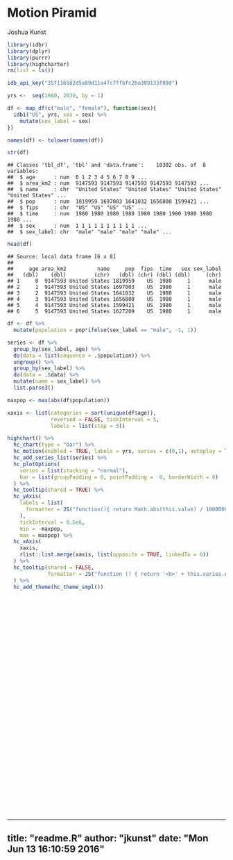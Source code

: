 # Motion Piramid
Joshua Kunst  






```r
library(idbr)
library(dplyr)
library(purrr)
library(highcharter)
rm(list = ls())

idb_api_key("35f116582d5a89d11a47c7ffbfc2ba309133f09d")

yrs <-  seq(1980, 2030, by = 1)

df <- map_df(c("male", "female"), function(sex){
  idb1("US", yrs, sex = sex) %>%
    mutate(sex_label = sex)
})

names(df) <- tolower(names(df))

str(df)
```

```
## Classes 'tbl_df', 'tbl' and 'data.frame':	10302 obs. of  8 variables:
##  $ age      : num  0 1 2 3 4 5 6 7 8 9 ...
##  $ area_km2 : num  9147593 9147593 9147593 9147593 9147593 ...
##  $ name     : chr  "United States" "United States" "United States" "United States" ...
##  $ pop      : num  1819959 1697003 1641032 1656800 1599421 ...
##  $ fips     : chr  "US" "US" "US" "US" ...
##  $ time     : num  1980 1980 1980 1980 1980 1980 1980 1980 1980 1980 ...
##  $ sex      : num  1 1 1 1 1 1 1 1 1 1 ...
##  $ sex_label: chr  "male" "male" "male" "male" ...
```

```r
head(df) 
```

```
## Source: local data frame [6 x 8]
## 
##     age area_km2          name     pop  fips  time   sex sex_label
##   (dbl)    (dbl)         (chr)   (dbl) (chr) (dbl) (dbl)     (chr)
## 1     0  9147593 United States 1819959    US  1980     1      male
## 2     1  9147593 United States 1697003    US  1980     1      male
## 3     2  9147593 United States 1641032    US  1980     1      male
## 4     3  9147593 United States 1656800    US  1980     1      male
## 5     4  9147593 United States 1599421    US  1980     1      male
## 6     5  9147593 United States 1627209    US  1980     1      male
```

```r
df <- df %>%
  mutate(population = pop*ifelse(sex_label == "male", -1, 1))

series <- df %>% 
  group_by(sex_label, age) %>% 
  do(data = list(sequence = .$population)) %>% 
  ungroup() %>% 
  group_by(sex_label) %>% 
  do(data = .$data) %>%
  mutate(name = sex_label) %>% 
  list.parse3()

maxpop <- max(abs(df$population))

xaxis <- list(categories = sort(unique(df$age)),
              reversed = FALSE, tickInterval = 5,
              labels = list(step = 5))

highchart() %>%
  hc_chart(type = "bar") %>%
  hc_motion(enabled = TRUE, labels = yrs, series = c(0,1), autoplay = TRUE, updateInterval = 1) %>% 
  hc_add_series_list(series) %>% 
  hc_plotOptions(
    series = list(stacking = "normal"),
    bar = list(groupPadding = 0, pointPadding =  0, borderWidth = 0)
  ) %>% 
  hc_tooltip(shared = TRUE) %>% 
  hc_yAxis(
    labels = list(
      formatter = JS("function(){ return Math.abs(this.value) / 1000000 + 'M'; }") 
    ),
    tickInterval = 0.5e6,
    min = -maxpop,
    max = maxpop) %>% 
  hc_xAxis(
    xaxis,
    rlist::list.merge(xaxis, list(opposite = TRUE, linkedTo = 0))
  ) %>% 
  hc_tooltip(shared = FALSE,
             formatter = JS("function () { return '<b>' + this.series.name + ', age ' + this.point.category + '</b><br/>' + 'Population: ' + Highcharts.numberFormat(Math.abs(this.point.y), 0);}")
  ) %>% 
  hc_add_theme(hc_theme_smpl())
```

<!--html_preserve--><div id="htmlwidget-624" style="width:100%;height:500px;" class="highchart html-widget"></div>
<script type="application/json" data-for="htmlwidget-624">{"x":{"hc_opts":{"title":{"text":null},"yAxis":{"title":{"text":null},"labels":{"formatter":"function(){ return Math.abs(this.value) / 1000000 + 'M'; }"},"tickInterval":500000,"min":-2596292,"max":2596292},"credits":{"enabled":false},"exporting":{"enabled":false},"plotOptions":{"series":{"turboThreshold":0,"stacking":"normal"},"bar":{"groupPadding":0,"pointPadding":0,"borderWidth":0}},"chart":{"type":"bar"},"motion":{"enabled":true,"labels":[1980,1981,1982,1983,1984,1985,1986,1987,1988,1989,1990,1991,1992,1993,1994,1995,1996,1997,1998,1999,2000,2001,2002,2003,2004,2005,2006,2007,2008,2009,2010,2011,2012,2013,2014,2015,2016,2017,2018,2019,2020,2021,2022,2023,2024,2025,2026,2027,2028,2029,2030],"series":[0,1],"autoplay":true,"updateInterval":1},"series":[{"sex_label":"female","data":[{"sequence":[1739898,1761743,1779872,1781342,1744321,1796384,1806311,1808461,1834875,1885683,1946978,1955964,1942385,1898740,1872248,1850135,1827352,1831017,1834445,1852123,1881822,1962905,1932939,1942634,1962216,1956682,1975919,2027181,2022889,1959169,1932910,1934637,1918972,1930073,1930493,1954084,1968007,1981628,1994394,2006229,2016583,2024922,2031406,2036616,2041022,2044786,2047888,2050150,2051670,2052838,2053928]},{"sequence":[1618532,1678106,1703143,1723769,1729151,1697543,1751880,1765213,1771621,1799811,1854773,1930436,1943527,1934375,1893977,1871549,1853761,1835613,1842658,1848658,1856084,1882601,1960195,1926719,1932894,1950494,1942541,1958096,2005602,1997919,1937556,1941017,1942626,1927725,1938870,1948010,1962265,1976276,1989990,2002843,2014769,2025216,2033657,2040247,2045559,2050067,2053931,2057135,2059500,2061116,2062378]},{"sequence":[1569137,1621040,1680972,1705935,1727436,1734145,1703465,1758880,1774455,1781493,1812245,1857324,1933921,1949269,1939713,1899644,1877682,1861297,1843686,1849877,1856028,1857181,1883190,1959311,1925324,1932337,1950420,1942309,1957878,2005270,2002177,1944598,1947944,1950168,1935270,1941109,1956196,1970531,1984618,1998417,2011338,2023332,2033871,2042399,2049079,2054470,2059060,2063002,2066289,2068734,2070423]},{"sequence":[1581299,1593945,1643828,1701475,1724016,1743339,1747658,1714300,1768221,1780542,1787369,1818535,1866761,1947443,1964683,1957550,1919606,1900627,1885952,1869267,1868411,1857443,1859439,1885740,1962287,1930395,1939447,1958867,1952383,1969393,2010648,2008191,1950487,1954340,1956572,1949129,1948381,1963552,1977952,1992119,2005982,2018946,2031017,2041634,2050239,2056987,2062450,2067113,2071123,2074483,2076997]},{"sequence":[1528103,1597794,1610599,1660884,1719684,1743252,1763598,1768804,1736860,1791668,1805454,1817413,1851163,1902626,1984480,2003159,1996848,1960117,1941189,1925812,1905329,1871311,1861887,1864923,1892670,1971897,1942684,1953816,1975431,1970678,1993240,2015949,2013394,1956094,1959950,1962214,1955580,1954894,1970136,1984598,1998821,2012717,2025747,2037885,2048567,2057236,2064051,2069577,2074298,2078370,2081791]},{"sequence":[1552659,1529390,1598193,1610205,1660498,1719501,1742793,1763415,1769553,1737305,1796358,1808211,1821659,1857514,1908185,1990314,2009583,2004457,1967880,1948056,1935394,1909212,1876401,1867683,1871767,1901483,1982961,1955007,1968133,1991556,1988080,1998252,2020829,2018683,1961391,1965385,1968185,1961598,1960969,1976269,1990780,2005018,2018977,2032070,2044265,2055010,2063729,2070603,2076184,2080963,2085090]},{"sequence":[1519508,1554826,1530791,1598607,1610507,1660690,1719530,1742703,1763866,1769440,1739699,1799908,1813046,1827906,1862678,1912716,1994843,2015124,2009649,1971718,1953990,1937940,1911028,1877108,1867533,1871697,1901451,1981981,1953618,1966642,1993603,1993177,2003204,2026172,2024024,1966403,1971044,1973884,1967333,1966759,1982117,1996638,2010925,2024942,2038095,2050344,2061142,2069910,2076827,2082470,2087296]},{"sequence":[1587554,1545290,1578196,1551170,1617514,1627617,1675989,1733000,1754242,1772664,1779794,1750206,1813534,1829924,1845552,1881640,1933740,2019104,2041054,2035956,1994375,1958002,1943048,1916822,1883869,1876179,1882266,1913487,1995829,1968502,1979908,1998884,1998343,2008774,2031760,2028486,1971882,1976538,1979406,1972891,1972358,1987745,2002319,2016656,2030726,2043927,2056227,2067073,2075887,2082859,2088540]},{"sequence":[1626464,1534256,1491782,1521833,1495425,1558826,1567443,1613488,1668526,1687183,1714289,1726971,1705900,1775291,1796906,1818008,1860115,1919379,2010870,2039116,2034171,1998184,1962016,1946758,1920442,1888355,1881597,1887870,1919626,2002104,1971142,1985229,2004111,2003958,2014402,2035998,2033823,1977298,1981968,1984856,1978369,1977855,1993304,2007934,2022325,2036437,2049688,2062036,2072928,2081781,2088800]},{"sequence":[1824754,1681894,1592242,1553371,1590726,1570083,1642082,1659290,1714636,1779796,1792764,1836755,1840888,1809693,1871210,1882351,1893695,1927351,1977083,2057772,2066565,2040960,2007242,1972876,1959620,1936186,1906898,1902338,1911282,1945940,2018378,1976457,1990441,2009708,2009560,2018484,2041309,2039152,1982703,1987383,1990296,1983795,1983341,1998852,2013532,2027974,2042127,2055419,2067814,2078750,2087646]},{"sequence":[1820479,1856121,1707990,1614199,1572880,1608355,1584568,1656039,1670111,1723519,1804725,1808532,1856966,1865838,1836173,1900552,1914794,1930079,1967264,2019771,2104606,2087011,2072652,2049649,2026099,2024518,2012412,1992946,1999441,2019572,2044895,2023731,1981712,1996098,2015380,2013135,2023749,2046595,2044447,1988076,1992755,1995735,1989285,1988898,2004461,2019187,2033676,2047876,2061214,2073648,2084622]},{"sequence":[1764490,1803781,1836935,1689137,1595867,1554455,1588673,1564830,1634533,1647569,1698366,1794409,1801123,1852387,1861787,1832973,1898720,1915476,1932013,1969702,2024968,2117318,2095934,2077602,2050854,2024711,2020446,2005151,1982889,1986140,2010714,2050360,2029139,1987533,2001949,2018380,2018331,2029005,2051866,2049736,1993422,1998158,2001172,1994791,1994454,2010061,2024830,2039368,2053612,2066988,2079463]},{"sequence":[1726215,1761785,1799877,1832890,1686215,1594004,1553115,1587213,1564807,1634151,1650709,1710574,1809718,1819345,1870967,1880826,1853159,1921517,1939523,1956604,1992676,2040841,2134909,2114378,2097086,2072265,2048001,2044995,2031304,2010144,2009630,2016357,2055920,2035137,1993547,2004515,2023627,2023585,2034309,2057182,2055067,1998856,2003645,2006704,2000374,2000078,2015733,2030548,2045130,2059421,2072840]},{"sequence":[1777842,1739800,1774644,1812234,1845951,1699115,1606540,1565819,1600753,1578173,1653241,1675559,1735724,1835474,1842220,1891426,1899743,1871007,1937596,1952876,1968495,2006423,2052880,2144999,2122487,2104267,2078526,2052707,2048464,2033250,2014717,2015268,2021941,2061918,2041159,1996106,2009975,2029155,2029126,2039897,2062790,2060752,2004631,2009468,2012566,2006286,2006033,2021737,2036605,2051236,2065568]},{"sequence":[1834097,1787260,1747792,1781444,1819219,1852935,1706149,1613443,1573269,1607599,1588632,1669842,1693761,1755706,1854688,1860432,1910209,1919275,1890466,1956711,1972309,1979876,2015047,2058247,2147180,2122621,2102559,2074283,2046376,2039626,2022701,2020702,2021142,2028274,2068252,2044275,2002333,2016247,2035488,2035494,2046306,2069292,2067317,2011286,2016171,2019315,2013081,2012889,2028654,2043575,2058248]},{"sequence":[1960229,1852070,1803658,1762740,1796348,1834370,1868182,1720673,1628030,1587227,1625655,1611481,1694524,1719449,1780126,1878402,1883710,1933913,1942402,1912056,1975945,1987434,1996259,2032351,2076760,2168521,2146323,2127798,2101218,2074716,2060561,2029398,2027201,2028121,2035299,2072975,2051847,2010029,2024007,2043322,2043372,2054316,2077369,2075472,2019534,2024477,2027675,2021508,2021388,2037221,2052197]},{"sequence":[2039573,1961068,1852918,1804128,1763851,1797994,1836481,1870152,1724059,1631424,1595503,1638483,1625117,1708916,1731670,1790639,1888426,1893568,1942707,1949705,1930536,1992853,2004322,2012581,2048548,2094194,2187586,2165619,2147828,2121530,2098220,2068349,2036958,2035348,2036296,2042621,2082584,2061555,2019862,2033928,2053324,2053540,2064585,2087722,2085919,2030088,2035106,2038375,2032299,2032262,2048174]},{"sequence":[2063104,2034707,1960890,1856837,1812860,1777247,1815712,1859000,1899073,1756034,1666769,1631697,1673448,1657475,1736755,1754908,1810317,1904934,1905224,1949143,1955285,1947338,2007233,2015547,2021150,2055847,2100214,2191076,2167548,2147758,2123530,2108174,2078066,2047481,2045897,2047014,2054759,2094807,2073898,2032365,2046530,2066146,2066484,2077651,2100897,2099206,2043504,2048619,2051984,2046022,2046077]},{"sequence":[2087663,2056322,2028471,1954636,1851374,1807933,1772616,1810621,1854826,1893402,1756845,1661214,1633623,1681260,1668647,1752307,1775985,1837913,1937952,1942472,1978529,1977996,1971434,2032257,2041748,2050714,2088493,2135140,2230353,2208513,2185272,2135918,2120224,2091107,2060528,2058921,2062003,2069862,2110039,2089266,2047914,2062326,2082101,2082601,2093910,2117299,2115728,2060192,2065428,2068913,2063077]},{"sequence":[2230806,2191701,2162595,2136562,2062711,1956662,1912796,1878456,1923024,1972245,2010737,1864434,1761858,1729037,1771832,1752875,1834785,1854838,1912710,2008193,2014637,2003276,2002631,1993831,2054587,2065513,2074677,2111693,2158201,2252054,2236479,2199103,2149387,2134610,2105604,2075068,2076496,2079760,2087767,2128101,2107498,2066471,2081067,2101031,2101704,2113178,2136732,2135313,2079962,2085342,2088973]},{"sequence":[2178872,2219444,2179855,2151136,2124270,2049354,1943943,1900428,1868622,1911479,1981475,1995610,1856714,1758984,1725888,1768596,1752284,1836330,1856889,1913958,2005616,2034401,2018607,2010652,1998909,2055521,2063126,2067209,2099954,2141586,2236624,2250399,2213011,2163855,2149317,2121504,2094560,2096150,2099615,2107797,2148292,2128023,2087238,2102026,2122202,2123069,2134733,2158461,2157207,2102063,2107598]},{"sequence":[2145940,2142473,2182071,2143396,2115041,2088251,2015788,1913009,1871916,1840219,1875865,1943574,1961843,1830111,1734675,1703293,1747285,1735464,1818619,1838306,1900333,2025446,2051942,2031746,2024168,2011168,2067384,2072600,2075396,2106392,2146819,2250678,2265004,2228077,2179012,2166661,2142108,2115336,2117113,2120785,2129154,2169971,2149921,2109375,2124364,2144767,2145834,2157702,2181608,2180523,2125590]},{"sequence":[2133337,2134033,2127288,2161210,2118642,2086713,2056431,1981098,1878081,1832456,1798454,1836778,1907711,1930290,1803270,1712499,1685208,1734130,1725007,1807701,1842418,1916731,2036887,2057360,2035635,2024927,2009498,2060669,2062511,2060876,2098759,2161882,2266118,2281348,2244480,2197046,2187466,2163160,2136569,2138531,2142414,2151089,2192144,2172323,2132006,2147202,2167828,2169106,2181172,2205263,2204353]},{"sequence":[2138494,2143999,2142253,2132900,2162568,2118255,2085039,2051583,1976197,1870029,1824905,1797643,1840173,1914906,1938056,1813901,1725678,1703129,1753977,1744514,1822223,1860062,1931984,2048153,2069230,2046870,2036060,2018612,2068397,2068493,2066126,2114866,2178024,2283383,2298701,2261894,2217939,2208461,2184395,2157990,2160124,2164359,2173253,2214530,2194924,2154851,2170256,2191101,2192575,2204854,2229111]},{"sequence":[2086718,2165000,2173287,2173465,2166208,2198923,2157215,2125100,2094664,2019199,1915552,1877739,1850134,1893475,1965876,1987644,1859905,1771877,1746723,1794136,1779224,1840310,1876825,1945812,2062699,2084320,2062716,2051073,2033308,2082066,2082209,2082538,2131594,2195765,2301237,2314905,2282453,2238706,2229334,2205496,2179280,2181709,2186195,2195287,2236774,2217385,2177554,2193160,2214208,2215882,2228365]},{"sequence":[2070704,2103958,2178578,2183126,2179358,2169280,2198590,2153000,2119272,2084066,2016086,1920709,1890098,1869779,1917064,1995981,2024357,1904386,1819630,1797126,1841961,1800155,1862425,1898603,1970554,2090577,2115632,2094993,2084941,2068547,2112253,2098884,2099474,2149579,2213758,2316253,2334875,2302626,2259098,2249818,2226200,2200281,2202916,2207627,2216909,2258615,2239438,2199825,2215622,2236871,2238742]},{"sequence":[2018570,2061325,2094607,2169332,2174650,2173178,2165178,2194551,2151372,2118399,2089115,2031925,1935369,1902820,1877668,1922233,1997916,2025572,1903059,1814527,1797109,1858168,1813125,1870192,1904276,1973649,2090828,2111654,2087875,2074481,2058435,2127904,2114741,2116467,2166446,2227721,2335565,2354390,2322335,2278998,2269803,2246507,2220807,2223637,2228560,2238032,2279950,2260956,2221568,2237544,2258979]},{"sequence":[1988156,2042784,2084176,2115432,2188774,2193654,2190907,2180494,2209097,2163182,2136188,2120435,2066471,1972136,1939474,1916390,1964186,2045799,2075408,1951590,1854768,1814890,1876960,1831742,1890889,1927615,1999674,2118406,2141001,2118250,2101796,2072826,2142454,2130247,2132116,2180232,2246137,2354126,2373140,2341250,2298124,2289104,2266035,2240543,2243566,2248683,2258341,2300443,2281640,2242456,2258596]},{"sequence":[1862717,1912158,1961202,1997201,2024107,2092212,2093886,2088213,2075641,2099579,2070414,2058312,2051992,2008676,1922705,1898397,1883596,1940199,2027526,2062702,1955402,1867542,1824836,1882450,1835016,1891577,1925997,1992509,2106335,2124289,2112520,2115211,2086106,2156710,2144666,2145215,2197530,2263618,2371736,2390922,2359196,2316339,2307425,2284571,2259275,2262484,2267781,2277620,2319885,2301259,2262255]},{"sequence":[1953245,1999462,2056406,2113464,2157601,2194256,2271547,2279996,2281253,2275241,2282987,2279824,2246735,2219729,2150142,2039602,1994789,1963096,2001735,2070022,2083133,1962358,1871240,1824117,1878345,1829126,1882291,1911697,1973380,2081304,2097937,2124446,2127138,2099014,2169563,2156750,2161163,2213568,2279814,2388060,2407392,2375891,2333238,2324443,2301790,2276665,2280037,2285504,2295493,2337914,2319455]},{"sequence":[1874807,1945556,1987388,2039755,2092816,2133465,2164643,2238205,2241832,2238449,2259298,2263559,2272546,2251215,2232534,2172727,2071385,2037984,2014890,2062722,2122669,2096477,1981699,1894832,1853220,1914556,1870844,1929353,1964887,2033069,2136704,2108531,2134944,2138678,2110672,2180113,2171151,2175689,2228159,2294539,2402895,2422404,2391094,2348614,2339964,2317480,2292524,2296036,2301648,2311772,2354334]},{"sequence":[1839125,1838490,1905670,1945745,1996135,2047765,2086900,2116376,2187389,2190140,2184242,2225436,2226773,2232275,2205158,2182600,2120569,2020294,1984053,1956561,2014471,2128146,2098098,1979254,1889889,1845744,1903298,1855504,1909543,1940091,2016040,2146135,2117945,2145003,2148981,2119508,2192715,2183961,2188606,2241126,2307622,2416110,2435770,2404608,2362326,2353794,2331478,2306662,2310308,2316052,2326293]},{"sequence":[1838861,1851858,1849483,1915259,1954457,2004611,2055722,2094049,2123474,2192941,2200425,2209429,2253051,2256550,2261088,2234381,2212801,2152934,2052371,2015159,1987857,2026967,2146046,2120394,2006472,1921927,1882413,1944828,1900958,1960227,1981418,2024516,2154580,2127137,2154232,2155569,2130524,2203759,2195176,2199929,2252477,2319079,2427693,2447485,2416471,2374365,2365944,2343774,2319099,2322862,2328721]},{"sequence":[1953379,1821954,1835114,1834135,1901047,1942837,1994251,2046946,2088027,2118948,2194753,2210704,2217459,2258450,2256544,2257342,2227346,2204089,2141264,2036948,2004450,1998254,2036914,2154626,2129110,2015588,1931252,1890567,1952623,1907798,1969894,1989123,2032126,2162806,2135416,2158857,2165149,2140290,2213537,2205097,2209941,2262526,2329234,2437946,2457872,2426998,2385060,2376732,2354704,2330149,2334004]},{"sequence":[1465039,2004801,1869572,1883195,1882920,1952210,1995996,2049848,2105617,2149020,2178018,2264777,2278184,2281760,2317582,2311239,2307463,2274430,2246582,2177733,2065746,2014086,2007436,2044712,2162454,2137339,2024111,1939082,1897868,1959374,1913427,1977029,1996168,2039717,2170440,2138728,2167390,2173763,2149074,2222322,2214009,2218955,2271580,2338403,2447187,2467228,2436486,2394718,2386473,2364576,2340125]},{"sequence":[1472083,1451285,1984076,1851284,1865877,1866779,1937280,1981303,2036030,2092267,2148097,2179326,2272475,2292235,2299693,2340963,2340096,2343301,2315362,2291358,2216600,2075753,2024887,2018457,2057123,2176855,2153617,2040888,1956588,1915747,1973658,1920094,1983466,2003260,2046713,2172692,2146470,2175228,2181661,2157124,2230370,2222185,2227243,2279932,2346842,2455676,2475838,2445222,2403607,2395443,2373663]},{"sequence":[1468467,1456532,1434536,1958032,1825729,1838935,1838185,1905646,1948079,2000075,2056067,2117965,2149533,2241854,2259752,2266570,2306805,2307092,2310153,2281227,2268388,2225186,2083908,2031827,2025428,2064403,2184485,2160312,2047585,1962556,1922755,1979473,1925822,1989547,2009423,2048571,2179802,2153754,2182610,2189098,2164701,2237925,2229905,2235076,2287831,2354817,2463709,2483970,2453476,2412005,2403913]},{"sequence":[1554927,1477474,1465156,1443781,1970457,1839662,1853968,1854479,1923441,1967513,2021136,2082649,2141500,2169759,2256297,2269115,2271090,2307228,2302661,2299724,2271871,2274547,2230362,2087581,2034825,2028122,2066577,2184832,2159900,2046428,1962204,1927923,1984487,1931364,1995155,2010825,2055429,2186556,2160684,2189624,2196181,2171908,2245158,2237293,2242577,2295381,2362444,2471371,2491736,2461367,2420041]},{"sequence":[1344325,1514254,1432981,1415500,1391231,1891625,1758558,1766424,1760823,1822013,1873501,1925376,1994095,2060612,2096415,2190032,2212877,2225903,2272105,2277413,2282651,2277958,2280768,2236167,2093890,2041731,2035923,2074052,2192623,2167821,2052141,1966847,1932496,1989563,1936610,1996337,2017276,2061990,2193001,2167305,2196315,2202915,2178804,2252099,2244366,2249761,2302627,2369764,2478718,2499182,2468931]},{"sequence":[1319244,1405094,1590792,1515797,1506904,1489069,2038303,1910733,1931861,1940520,1982626,2062799,2101372,2157235,2207751,2225387,2303140,2306472,2299127,2324432,2318241,2288066,2283521,2286069,2242054,2100509,2048846,2042755,2081113,2199617,2175705,2056151,1970757,1936799,1993913,1937186,2002369,2023332,2068139,2199040,2173512,2202546,2209242,2185295,2258639,2251035,2256539,2309458,2376642,2485631,2506185]},{"sequence":[1268985,1325446,1406534,1586515,1507006,1493658,1473821,2006543,1873191,1888349,1919408,1940493,2029657,2078542,2142931,2203381,2231690,2321092,2336232,2339240,2354123,2322098,2291233,2285662,2287941,2244129,2102820,2050266,2043855,2081313,2197927,2178927,2059434,1974417,1940627,1993933,1942569,2007785,2028775,2073646,2204441,2179050,2208137,2214940,2191163,2264537,2257063,2262667,2315615,2382855,2491863]},{"sequence":[1208674,1222205,1278657,1359652,1537120,1463466,1453346,1436582,1960815,1834717,1844367,1880472,1897929,1981613,2024217,2082313,2136348,2159571,2241630,2251001,2274313,2358452,2326545,2296230,2291770,2295371,2252637,2111306,2058913,2052619,2089545,2200501,2181345,2062385,1977497,1939964,1998324,1947159,2012399,2033409,2078337,2208978,2183772,2212920,2219835,2196214,2269606,2262248,2267957,2320928,2388210]},{"sequence":[1197494,1214355,1226518,1282350,1362815,1539811,1465042,1454126,1437330,1960178,1835798,1842526,1882991,1904269,1991052,2037050,2099351,2157513,2185185,2271447,2278710,2276695,2360011,2326876,2296066,2291530,2294736,2251520,2109888,2056603,2050903,2091360,2202149,2183323,2064604,1975798,1943549,2001903,1950932,2016186,2037223,2082131,2212677,2187660,2216872,2223881,2200404,2273819,2266583,2272378,2325375]},{"sequence":[1157766,1209703,1224050,1234032,1287634,1366321,1539854,1463193,1450720,1432323,1951084,1826167,1834693,1876356,1897300,1983583,2030050,2092583,2151740,2179381,2263146,2281350,2279943,2363514,2331007,2301346,2297856,2301759,2259139,2117558,2062829,2052221,2092543,2203503,2184835,2062103,1978489,1946433,2004770,1954000,2019257,2040235,2085218,2215665,2190814,2220083,2227177,2203867,2277278,2270159,2276047]},{"sequence":[1156447,1166539,1220993,1238305,1250767,1307712,1390100,1570499,1495767,1485083,1463044,2003439,1869429,1872662,1908157,1923415,2005061,2045523,2102579,2154381,2181264,2262324,2278277,2274320,2355630,2321347,2290114,2284312,2286129,2241348,2103895,2063720,2053132,2093696,2204527,2181594,2064066,1980630,1948763,2007079,1956508,2021680,2042701,2087766,2218081,2193401,2222728,2229913,2206756,2280164,2273149]},{"sequence":[1130705,1135375,1145621,1199567,1216854,1230440,1286994,1368733,1546601,1473773,1474311,1443523,1984728,1861252,1871604,1915023,1938345,2029100,2079096,2145165,2188420,2180011,2260411,2275557,2271294,2352677,2318320,2286767,2280805,2282194,2236617,2104124,2063906,2053610,2094227,2200447,2182752,2065549,1982286,1950618,2008911,1958454,2023634,2044707,2089830,2220007,2195510,2224879,2232160,2209153,2282551]},{"sequence":[1118105,1153164,1151700,1156394,1205025,1216490,1223704,1273416,1348108,1515907,1438027,1440660,1411573,1941126,1819638,1829825,1872104,1895102,1984251,2032763,2109380,2188271,2180913,2262137,2278419,2276013,2359182,2325773,2295486,2290719,2290908,2235918,2103392,2063634,2053539,2090378,2200967,2183428,2066569,1983497,1952043,2010220,1959982,2025153,2046272,2091462,2221486,2197173,2226588,2233952,2211106]},{"sequence":[1137577,1130318,1165382,1163997,1168797,1218101,1229723,1237008,1287034,1362430,1530201,1457937,1460612,1431045,1962949,1840585,1850252,1892281,1914688,2002539,2047037,2109830,2189603,2183207,2265496,2283353,2282479,2367220,2334953,2305711,2297492,2289211,2234219,2102463,2062844,2049083,2090513,2200930,2183564,2067068,1984201,1952879,2011040,1961039,2026192,2047360,2092605,2222459,2198341,2227807,2235258]},{"sequence":[1103280,1067150,1061974,1095709,1095578,1102029,1149559,1161619,1170520,1219998,1280152,1467777,1403693,1411390,1387460,1912112,1797975,1813612,1861433,1889877,1981820,2046074,2107972,2186886,2179769,2261293,2278808,2277094,2360935,2327859,2299343,2294972,2286680,2232044,2100753,2057900,2048637,2090126,2200375,2183183,2067063,1984328,1953249,2011397,1961638,2026765,2047992,2093287,2222974,2199049,2228554]},{"sequence":[1187158,1150907,1118476,1117984,1160045,1166455,1178168,1235258,1255279,1270774,1324583,1391123,1583230,1505283,1503044,1468193,2006380,1875902,1880708,1917390,1939477,1981763,2046892,2109478,2189528,2183752,2266666,2285359,2284804,2370091,2336620,2296005,2291547,2283549,2229216,2095234,2056926,2047712,2089267,2199326,2182324,2066511,1984027,1953192,2011330,1961821,2026935,2048206,2093545,2223039,2199322]},{"sequence":[1212419,1199826,1158734,1121663,1117673,1154691,1156330,1163817,1215697,1229748,1244925,1298725,1370809,1568236,1497178,1501800,1474034,2024120,1901062,1914019,1933735,1937183,1978124,2041746,2102958,2181791,2175011,2256393,2273904,2271859,2355349,2332411,2291815,2287672,2279824,2223075,2093491,2055460,2046285,2087913,2197770,2180876,2065494,1983301,1952696,2010805,1961570,2026654,2047981,2093371,2222659]},{"sequence":[1184900,1169535,1157116,1117319,1081591,1078505,1113442,1115041,1122844,1172861,1186841,1204600,1257238,1327373,1517955,1449224,1453821,1427347,1959697,1840229,1869897,1933991,1939473,1982259,2048324,2112391,2194302,2189912,2274367,2294505,2289164,2350597,2327558,2287182,2283261,2273290,2220229,2091224,2053492,2044365,2086060,2195611,2178941,2064005,1982124,1951754,2009846,1960881,2025933,2047318,2092737]},{"sequence":[1217329,1183692,1167489,1154537,1114325,1078174,1073960,1108496,1109967,1116562,1165070,1187180,1206561,1260831,1331694,1524258,1456577,1462731,1437691,1974733,1857375,1867556,1930904,1935134,1976684,2041805,2104762,2185395,2179899,2262914,2283408,2283716,2344890,2322029,2282051,2276152,2269606,2216872,2088479,2051026,2041966,2083648,2192981,2176531,2062072,1980511,1950401,2008462,1959784,2024789,2046238]},{"sequence":[1221824,1222436,1189031,1172998,1160299,1120610,1084379,1080795,1116126,1118439,1120052,1177706,1198100,1215472,1267054,1335630,1525335,1455001,1458392,1430267,1947877,1855738,1867431,1931805,1937112,1980116,2046556,2110678,2192990,2188666,2268457,2277409,2277485,2338786,2316131,2274964,2271820,2265513,2213114,2085355,2048199,2039142,2080891,2189993,2173760,2059805,1978587,1948736,2006765,1958386,2023338]},{"sequence":[1241929,1240821,1241051,1206880,1190183,1177267,1136547,1099342,1096022,1131036,1134737,1139523,1199165,1219963,1237546,1289991,1359702,1552499,1481673,1485323,1467178,1946664,1855880,1868710,1934545,1941338,1985489,2053371,2119393,2203336,2196798,2261741,2270419,2270728,2331961,2308564,2270136,2267125,2261049,2209000,2081903,2044972,2036006,2077835,2186695,2170694,2057255,1976402,1946823,2004808,1956737]},{"sequence":[1248817,1212366,1210965,1210593,1176720,1160043,1146842,1106418,1069747,1066049,1123819,1110300,1117364,1177866,1199517,1218620,1271723,1342791,1534753,1466796,1465581,1464238,1940351,1848350,1859415,1923637,1928603,1970420,2035932,2099236,2183762,2189501,2254059,2262880,2263367,2323742,2302936,2264873,2262018,2256166,2204480,2077972,2041376,2032530,2074432,2183017,2167265,2054362,1973893,1944593,2002526]},{"sequence":[1232102,1233792,1200982,1203044,1205963,1175440,1161762,1151402,1113649,1079520,1071744,1140142,1122486,1125823,1181984,1199245,1213521,1262312,1327799,1512219,1451658,1463829,1463840,1941139,1850723,1863943,1930335,1936853,1980548,2048144,2108681,2176146,2181481,2245734,2254749,2255439,2317282,2296847,2259149,2256464,2250839,2199419,2073641,2037387,2028671,2070647,2178950,2163440,2051102,1971030,1942007]},{"sequence":[1228566,1253525,1253374,1218323,1218482,1220363,1187856,1172314,1160593,1121069,1091381,1075625,1144020,1126184,1128619,1184562,1201210,1215400,1263625,1328043,1504630,1447922,1459583,1458769,1933353,1842786,1855370,1920539,1926122,1968595,2036520,2100465,2167677,2172868,2237030,2246651,2248600,2310345,2290279,2252959,2250455,2244943,2193931,2068915,2032994,2024425,2066460,2174465,2159210,2047450,1967805]},{"sequence":[1216604,1179412,1199578,1195483,1157824,1154535,1152497,1117848,1099744,1084871,1037383,1025218,1017851,1090040,1079396,1089129,1150571,1174893,1196415,1252060,1338007,1500388,1444145,1456110,1455355,1929365,1839667,1852510,1918225,1924101,1963764,2027996,2091511,2158431,2163798,2228897,2239197,2241340,2302963,2283281,2246344,2243915,2238645,2188044,2063817,2028261,2019846,2061932,2169619,2154625,2043476]},{"sequence":[1207380,1231841,1198988,1224164,1224915,1191477,1192959,1196202,1165583,1151660,1146969,1092826,1074709,1061058,1129230,1112446,1116266,1173089,1190883,1205916,1248733,1333019,1494071,1437588,1449103,1448128,1919090,1829151,1841411,1906141,1914772,1954730,2018675,2081749,2148517,2155767,2220805,2231299,2233647,2295147,2275849,2239196,2236964,2231950,2181777,2058378,2023202,2014940,2057078,2164439,2149701]},{"sequence":[1161878,1205090,1227798,1193375,1216115,1214667,1179703,1179214,1180242,1148346,1138987,1132776,1082917,1067994,1057229,1128761,1115094,1122925,1183161,1204473,1218334,1241416,1323400,1481214,1423305,1433435,1430756,1893411,1802265,1811564,1874501,1905437,1944896,2008381,2071358,2139811,2147302,2212197,2222880,2225435,2286808,2267802,2231576,2229559,2224810,2175078,2052547,2017770,2009666,2051855,2158863]},{"sequence":[1114364,1135524,1176846,1197649,1162255,1183550,1180491,1144965,1143873,1144157,1109286,1107192,1100538,1050710,1034297,1022816,1090370,1076229,1082493,1138656,1162793,1213556,1238720,1322858,1482907,1428216,1441590,1441286,1911784,1823104,1828708,1864446,1894984,1934028,1997348,2062678,2130418,2138130,2202875,2213751,2216521,2277642,2259066,2223298,2221497,2217022,2167768,2046127,2011761,2003833,2046071]},{"sequence":[1074078,1068741,1093230,1137575,1162184,1132792,1157974,1159358,1129620,1133314,1142625,1108008,1107066,1101840,1052628,1037276,1026570,1095750,1082874,1089733,1148255,1156768,1207560,1232608,1316213,1475790,1422085,1435809,1435908,1905712,1815999,1817279,1853114,1883242,1922318,1987903,2052653,2120157,2128095,2192673,2203745,2206621,2267615,2249470,2214184,2212621,2208421,2159663,2038966,2005026,1997269]},{"sequence":[1051483,1073396,1067880,1091737,1135996,1160566,1130895,1155736,1156856,1127417,1130072,1143343,1109028,1108094,1102683,1053480,1037642,1027608,1097019,1083806,1089580,1141614,1150553,1201532,1226632,1310319,1469890,1417309,1431620,1432316,1898260,1803163,1804647,1840391,1870552,1912339,1977070,2041613,2108872,2117027,2181429,2192597,2195705,2256541,2238855,2204082,2202731,2198824,2150583,2030882,1997380]},{"sequence":[1043511,1070052,1092689,1087317,1111737,1157725,1183328,1153527,1179742,1181738,1152141,1153839,1164907,1127241,1123045,1115014,1062300,1043774,1030825,1097061,1077244,1080816,1131435,1139251,1188741,1212791,1294668,1451383,1397948,1410628,1414220,1883433,1789331,1791001,1826662,1858974,1900731,1965175,2029489,2096467,2104851,2168952,2180337,2183680,2244346,2227125,2192859,2191761,2188145,2140445,2021790]},{"sequence":[1040879,1040159,1063893,1082890,1074607,1095603,1137778,1159511,1127691,1150159,1157247,1130328,1133412,1145197,1108630,1105497,1098111,1047169,1029326,1016834,1085306,1068644,1073097,1124059,1132615,1183371,1208196,1290637,1448356,1396005,1405839,1402532,1867893,1774686,1776761,1813039,1846219,1887917,1952036,2016085,2082753,2091294,2155153,2166760,2170348,2230812,2214066,2180355,2179509,2176178,2129043]},{"sequence":[1002341,1007270,1008407,1033032,1052537,1046281,1067728,1110755,1133585,1104517,1128344,1134517,1109784,1114452,1127476,1092868,1091154,1085606,1036094,1019173,1003753,1075042,1058192,1062639,1112641,1121292,1171707,1195702,1277374,1433620,1381541,1393059,1389902,1850730,1758649,1763268,1798914,1832072,1873684,1937451,2001203,2067456,2076222,2139835,2151652,2155488,2215721,2199467,2166332,2165724,2162706]},{"sequence":[982889,994983,1001284,1003823,1029707,1050584,1045600,1067968,1113002,1137856,1103617,1116296,1124102,1101236,1107230,1121990,1089009,1089043,1085086,1036309,1013867,993065,1064068,1048005,1052462,1102944,1112106,1162703,1186870,1268698,1423561,1367316,1379412,1376207,1832245,1745039,1747771,1783312,1816418,1857934,1921310,1984675,2050549,2059530,2122861,2134886,2138973,2198938,2183194,2150646,2150312]},{"sequence":[942744,955999,965673,969107,969352,992694,1010340,1003364,1022314,1063483,1089665,1062634,1074330,1080984,1057595,1063373,1076437,1044406,1043912,1038895,1010761,1001409,981106,1051571,1035666,1040489,1090864,1099908,1150404,1174695,1254117,1407347,1351919,1364098,1361047,1815724,1727761,1730737,1766145,1799183,1840576,1903497,1966481,2031950,2041131,2104141,2116383,2120716,2180375,2165159,2133226]},{"sequence":[924838,943387,958992,970110,974998,977663,1003520,1023173,1018683,1040245,1086021,1096009,1066115,1075393,1079045,1053266,1056644,1067832,1033896,1030777,1011745,996458,987351,967432,1037034,1021404,1026329,1075855,1084904,1134860,1161047,1238294,1389792,1335136,1347458,1345279,1795519,1708901,1712117,1747361,1780332,1821593,1884047,1946615,2011626,2021022,2083666,2096106,2100690,2160016,2145329]},{"sequence":[868905,887572,906070,921093,931811,936931,940074,966050,984833,981472,1004189,1058699,1072033,1046140,1058246,1065427,1043695,1050803,1065660,1035271,1035444,994877,978995,969166,948585,1016272,1000140,1003987,1051554,1059376,1108505,1144782,1221255,1370786,1317238,1330014,1329242,1773538,1688349,1691828,1726881,1759775,1800862,1862815,1924917,1989422,1999018,2061254,2073885,2078728,2137660]},{"sequence":[832793,851840,870170,887829,901917,912050,916612,919645,945157,964113,958446,978190,1029169,1039077,1010430,1019634,1023168,999199,1003129,1014489,988614,1018307,979452,964958,956125,937061,1005603,990705,995703,1044260,1050351,1091436,1127688,1202985,1350392,1300455,1312147,1311663,1749584,1665929,1669655,1704551,1737287,1778174,1839573,1901131,1965089,1974880,2036646,2049459,2054543]},{"sequence":[798871,814280,829916,844136,857547,867446,873139,873927,873140,894612,919695,936915,956806,1007590,1017215,990235,999363,1003480,980513,985026,994611,969044,997815,959437,944588,935793,917086,983890,968816,973444,1021293,1032476,1073478,1109174,1183338,1331510,1280897,1292617,1292423,1723527,1641491,1645516,1680163,1712727,1753357,1814137,1875106,1938449,1948429,2009658,2022650]},{"sequence":[746014,763452,780785,797745,813672,828951,840363,848210,850720,852986,869271,883927,904191,926770,978738,991991,968649,981030,988658,969570,977727,972997,948338,977035,939444,925511,917734,899567,965653,951400,955663,1002064,1013648,1053964,1089183,1163643,1309008,1259609,1271356,1271445,1695235,1614964,1619231,1653601,1685950,1726282,1786390,1846705,1909358,1919530,1980155]},{"sequence":[723071,741704,759955,777556,795096,811630,827223,839401,847290,850887,849573,855712,871281,891959,914298,966650,979963,957574,970682,979080,953498,953283,948244,923900,951203,914432,900873,892848,874610,938799,927168,935657,981819,993220,1032934,1067871,1141832,1284565,1236443,1248210,1248587,1664550,1586121,1590634,1624685,1656792,1696784,1756133,1815719,1877614,1887966]},{"sequence":[674786,693855,713094,731098,748699,766669,783366,799655,811697,820601,830493,831693,837667,852537,871699,893580,943802,956240,934093,946529,953983,925789,924736,919089,894247,920144,884121,870058,861340,842856,906215,905706,914717,959933,971263,1010002,1045537,1118130,1258016,1211244,1223013,1223731,1631235,1554764,1559518,1593212,1625038,1664630,1723142,1781916,1842967]},{"sequence":[634907,651898,669273,686058,701251,716501,732026,746476,759608,769542,778526,798041,799677,805691,819776,838956,859939,908653,921217,900277,916568,925212,899159,899842,895466,872922,900407,866442,854043,847071,828132,882889,883089,891909,936270,947133,986311,1021265,1092364,1229175,1183826,1195623,1196635,1595035,1520648,1525643,1558936,1590437,1629565,1687152,1745030]},{"sequence":[594410,610970,628673,646042,662932,678123,693803,710134,724691,739123,750132,755381,772805,773194,777293,790148,807115,825990,871646,882560,866263,885017,893289,868089,868370,864332,842943,869410,836424,824353,818306,804307,858356,858578,867417,910160,922249,960582,994894,1064367,1197857,1154051,1165828,1167146,1555731,1483575,1488809,1521629,1552745,1591346,1647902]},{"sequence":[552864,566506,582695,599048,615146,630744,644539,659514,674129,688406,708055,740560,743120,757757,755159,757269,766999,780844,796711,838464,843792,833703,852413,861328,837128,838488,835874,815742,842232,810924,799410,792305,779426,831820,832296,840660,883371,895353,932786,966369,1034074,1164022,1121803,1133553,1135171,1513171,1443394,1448853,1481150,1511819,1549809]},{"sequence":[510795,524140,539064,555837,572973,589888,606596,621827,637573,654656,669143,675945,706940,709841,723580,721972,724110,733656,747518,763391,801131,808438,799095,817634,826108,803370,805791,803572,784458,810576,781029,771137,765134,752584,803512,803792,813019,854558,866422,902863,935639,1001471,1127565,1087039,1098730,1100618,1467248,1399991,1405668,1437367,1467533]},{"sequence":[465269,476096,488935,501652,516738,531986,546980,562126,574500,589228,604893,621307,631734,664464,670874,688844,691440,697634,711439,729561,753040,762992,769357,760319,777143,785122,763565,765528,762902,744268,770510,750281,741646,735913,724040,772979,774175,783321,823575,835283,870627,902532,966300,1088213,1049459,1061044,1063197,1417541,1352942,1358795,1389803]},{"sequence":[419060,429714,441676,454698,467507,483006,498640,514646,529523,543280,556877,570297,583979,591992,619876,624458,638857,639054,642797,653687,661144,714199,725072,732492,724777,742630,752401,732857,736191,735205,716534,736838,718324,710017,704919,693655,741123,742519,751557,790408,801905,836085,866999,928520,1045930,1009031,1020479,1022867,1363962,1302187,1308201]},{"sequence":[372160,382617,395048,407658,421531,434915,451232,468381,484680,501545,515861,523780,536748,550548,558276,585796,590595,604895,605971,610560,629452,622491,672556,683447,689937,683339,701199,710665,692151,695764,695545,681520,701905,684193,676658,671747,661704,707204,708808,717704,755047,766342,799249,829083,888206,1000792,965855,977129,979742,1306720,1247934]},{"sequence":[351063,358547,368571,378789,389008,400589,411142,425366,438902,452990,469332,490120,496419,507278,518349,524790,548846,551699,563770,563510,564938,588776,582764,630578,641326,648391,643892,661644,671398,654726,658442,657400,645144,664442,648016,640996,636939,627695,671098,672906,681641,717402,728427,759965,788633,845179,952631,919753,930828,933682,1245594]},{"sequence":[321522,329106,337247,346984,356564,365707,376561,386438,398987,412426,423990,434583,453561,459479,469213,480112,485802,508232,511004,522659,522953,523116,545663,540339,584240,595097,602492,598573,615304,624897,611339,617782,617909,606278,624921,609641,603611,600051,591647,632816,634809,643383,677417,688136,718220,745631,799434,901412,870693,881531,884596]},{"sequence":[282046,286091,295158,303671,313994,323731,332943,344478,353323,367136,377354,373693,385587,404936,412392,424283,436798,444914,468476,474492,485435,479714,479823,501555,496338,537386,549009,556007,552900,569154,577353,568684,576049,576128,565705,583225,569531,564228,561192,553643,592443,594650,602985,635194,645572,674116,700180,751049,847223,818766,829334]},{"sequence":[249641,253809,257732,265491,272609,281765,290007,297753,306309,313849,328433,347613,343871,354285,371118,378060,388337,399245,406284,427808,434515,440839,436344,437102,457683,454007,493290,505292,512429,510860,526155,532096,525354,532248,532762,523428,540064,527740,523164,520646,513958,550299,552675,560749,591000,601006,627904,652541,700316,790388,764260]},{"sequence":[215792,222258,226632,229829,236753,243229,252221,259976,265800,274181,283338,299561,316566,312582,321138,336483,342123,350885,360495,366640,384599,389934,396362,393262,393874,414237,412508,449099,461487,469029,467575,479814,486706,480494,487380,488221,480024,495644,484687,480833,478819,473014,506772,509285,517057,545284,554860,580041,603155,647693,731400]},{"sequence":[182306,188786,194533,197162,198808,203982,209305,217133,222118,226798,233800,255981,270609,285762,281680,289910,303556,308509,316577,325707,330815,340223,345082,351340,348396,349221,368901,367595,399902,411852,420437,421484,434001,440357,435171,441946,442965,435897,450447,440833,437679,436173,431217,462315,464934,472360,498472,507573,530958,552475,593645]},{"sequence":[151366,160057,168259,175152,179005,182061,189291,197381,206723,214677,219021,208875,228544,241339,254257,251011,258067,270003,274393,281853,286510,288211,297066,302029,307706,306119,307962,326722,326264,355894,365732,373960,376615,387915,394150,390203,396227,397523,391539,404962,396671,394189,393148,389015,417385,420066,427108,451047,459624,481152,501006]},{"sequence":[123003,129131,135787,140768,144500,145391,145948,150689,154752,161381,172487,192595,182919,199260,209268,220149,216415,221590,231137,234358,241627,244502,245523,253057,256357,261250,260384,261169,277185,276668,306925,320856,329447,332066,342495,348754,345268,350949,352455,347503,359763,352750,350872,350263,346894,372511,375226,381846,403561,411579,431206]},{"sequence":[98077,103600,109587,114698,118139,120543,120604,120678,123903,127832,133653,149463,166416,157461,170699,179237,187945,184176,188193,196141,196907,202914,206104,207858,214816,218723,224701,224933,226144,241967,240152,264951,278572,285972,288866,298726,304137,301456,306736,308407,304408,315510,309672,308344,308111,305457,328318,331013,337162,356648,364055]},{"sequence":[76668,81585,87466,92816,97056,99750,101873,102010,101381,105184,108765,113932,127244,141288,133064,144355,151189,158179,154768,158130,165648,162221,167818,171391,173060,180091,184701,190722,191746,193442,205379,203922,226170,238106,244659,248068,256383,261380,259413,264262,266029,262902,272812,268059,267221,267312,265297,285444,288066,293707,310977]},{"sequence":[58817,63335,68257,73596,78377,81913,84418,86779,86181,86339,89321,91260,95432,106462,117797,111038,120232,125700,131513,128716,129427,133082,130217,134899,137483,139000,145440,149037,153935,155012,158881,171165,171179,189749,200353,206687,209249,216556,221110,219752,224136,225949,223583,232304,228523,228096,228450,227001,244498,247019,252127]},{"sequence":[44246,48201,52445,56532,61017,65091,68018,70448,71954,71650,72093,73401,74626,77602,86082,95155,89162,96097,100087,104570,101017,101606,104971,103191,107065,109853,111982,117872,121080,125806,126947,129530,140916,141196,156525,165982,171083,173490,179799,183879,183030,186932,188711,186998,194566,191640,191552,192088,191120,206103,208468]},{"sequence":[32313,35251,38604,41441,44037,47013,49712,51570,52391,53274,54016,57608,58032,58334,59887,66114,72326,66954,71579,73965,77852,77275,77910,80986,79542,82962,85922,87778,92829,95624,99341,101448,104220,113692,114300,127313,134625,139001,141196,146563,150152,149705,153119,154815,153643,160092,157903,158064,158728,158144,170760]},{"sequence":[22952,25296,27916,30436,32281,33888,35946,37943,38748,39432,39995,42569,45408,45716,45842,47294,52319,57331,52971,56954,57983,58106,57814,58594,61009,60297,63511,66117,67705,72182,75139,77458,79997,82067,89949,90723,101066,107024,110713,112669,117147,120247,120096,123015,124582,123841,129238,127660,127992,128713,128430]},{"sequence":[15905,17731,19874,21948,23867,25047,26046,27631,28910,29734,30095,30808,32706,34759,34787,34942,35937,39726,43592,40125,42826,42106,42398,42364,42901,45052,44967,47563,49770,51151,54118,57164,59557,61693,63252,69837,70334,78544,83288,86338,88036,91694,94308,94362,96814,98215,97800,102230,101137,101569,102304]},{"sequence":[10749,12032,13560,15173,16678,17928,18398,18951,19634,20637,20942,22647,23076,24375,25723,25759,25755,26367,29139,32077,29631,30266,29751,30126,29967,30463,32321,32305,34174,35881,37533,40110,42876,44703,46536,48087,52821,53307,59675,63373,65831,67268,70186,72341,72527,74529,75750,75561,79124,78400,78877]},{"sequence":[7243,8073,9277,10659,12173,13639,14749,15131,15438,16224,16513,15263,16355,16471,17187,18067,17907,17719,17990,19840,21323,20905,21515,21397,21735,21859,22450,23934,24011,25068,26074,27034,29321,31378,32791,34373,35424,38997,39442,44268,47087,49023,50197,52471,54203,54452,56053,57084,57048,59854,59401]},{"sequence":[11855,13407,15006,16736,18505,20957,23800,26258,27476,28278,28738,30866,31646,32995,33887,35279,36893,37902,38516,39332,40446,39526,38748,38824,38652,38935,39490,40164,41465,42364,45058,47557,50684,54379,58468,58087,58705,59472,62373,64608,69469,74618,79270,83030,86964,90681,93224,95952,98452,100085,103158]}],"name":"female"},{"sex_label":"male","data":[{"sequence":[-1819959,-1845697,-1863698,-1867842,-1827580,-1882257,-1893241,-1894817,-1921656,-1972743,-2039510,-2047816,-2030390,-1995451,-1964865,-1941251,-1917647,-1920124,-1928364,-1943639,-1974134,-2049753,-2018522,-2033237,-2052042,-2047711,-2065819,-2120816,-2109846,-2044418,-2018420,-2028434,-2007693,-2015537,-2017857,-2046747,-2061349,-2075603,-2088981,-2101377,-2112227,-2120981,-2127784,-2133240,-2137850,-2141790,-2145023,-2147389,-2148981,-2150220,-2151367]},{"sequence":[-1697003,-1757899,-1785996,-1806495,-1814369,-1779251,-1835834,-1850092,-1856284,-1885113,-1943327,-2022900,-2034530,-2020808,-1988155,-1960718,-1940184,-1920214,-1925454,-1935343,-1942607,-1972806,-2044479,-2009420,-2020169,-2036538,-2029583,-2044119,-2095154,-2080878,-2020332,-2025493,-2035380,-2015352,-2023253,-2040151,-2055081,-2069787,-2084142,-2097626,-2110124,-2121053,-2129930,-2136846,-2142431,-2147153,-2151213,-2154554,-2157035,-2158736,-2160085]},{"sequence":[-1641032,-1693434,-1755756,-1784618,-1807001,-1817388,-1784171,-1842904,-1860612,-1868697,-1900277,-1949199,-2029620,-2043455,-2028907,-1996498,-1969349,-1949787,-1929711,-1933818,-1944116,-1942915,-1972924,-2043525,-2008411,-2020295,-2037699,-2031170,-2046268,-2097732,-2088685,-2026975,-2032008,-2042522,-2022502,-2033000,-2048389,-2063401,-2078198,-2092638,-2106208,-2118758,-2129786,-2138757,-2145764,-2151437,-2156263,-2160410,-2163840,-2166400,-2168189]},{"sequence":[-1656800,-1666984,-1717396,-1777030,-1803180,-1822821,-1830662,-1794476,-1851411,-1865412,-1872647,-1904240,-1956957,-2041930,-2058090,-2046406,-2016772,-1993090,-1975856,-1957234,-1952707,-1945267,-1944897,-1974987,-2045933,-2012820,-2026575,-2045144,-2039937,-2056282,-2101272,-2094310,-2032562,-2038085,-2048618,-2037228,-2040053,-2055517,-2070598,-2085470,-2099971,-2113581,-2126213,-2137324,-2146367,-2153453,-2159206,-2164106,-2168322,-2171818,-2174450]},{"sequence":[-1599421,-1676077,-1686569,-1737493,-1798167,-1825241,-1845681,-1854258,-1819425,-1876896,-1893867,-1904219,-1938787,-1995178,-2081744,-2099595,-2089071,-2060785,-2037608,-2019773,-1997055,-1956035,-1950720,-1951950,-1983939,-2058231,-2028196,-2044444,-2065739,-2062779,-2084312,-2106354,-2099244,-2037953,-2043498,-2053442,-2043259,-2046061,-2061576,-2076718,-2091645,-2106181,-2119853,-2132556,-2143734,-2152839,-2159991,-2165806,-2170768,-2175043,-2178598]},{"sequence":[-1627209,-1599336,-1675690,-1685561,-1736786,-1798198,-1825479,-1846700,-1856991,-1822061,-1884676,-1898867,-1910807,-1947739,-2003421,-2090592,-2109032,-2099810,-2071831,-2047540,-2032440,-2000821,-1960786,-1955885,-1957840,-1991645,-2067621,-2038482,-2056164,-2078709,-2076573,-2089461,-2111381,-2104725,-2043467,-2047879,-2058782,-2048634,-2051402,-2066960,-2082151,-2097110,-2111698,-2125435,-2138189,-2149418,-2158587,-2165791,-2171658,-2176670,-2180999]},{"sequence":[-1590999,-1631031,-1602374,-1677322,-1686787,-1737754,-1798421,-1825219,-1846815,-1855974,-1823347,-1886380,-1901810,-1915341,-1951022,-2006141,-2092980,-2112371,-2102826,-2073231,-2050345,-2034568,-2002026,-1960653,-1954556,-1956456,-1989878,-2064421,-2034499,-2051558,-2079410,-2081802,-2094576,-2116922,-2110328,-2047387,-2053077,-2063893,-2053784,-2056510,-2072106,-2087312,-2102331,-2116979,-2130760,-2143563,-2154842,-2164064,-2171316,-2177227,-2182290]},{"sequence":[-1660137,-1620089,-1657479,-1625218,-1698460,-1705710,-1754430,-1812782,-1837517,-1855559,-1864266,-1833492,-1899862,-1918806,-1933116,-1970356,-2027371,-2117783,-2139061,-2129903,-2097092,-2054047,-2039312,-2007360,-1966777,-1962661,-1966492,-2001256,-2077462,-2048522,-2063139,-2084356,-2086621,-2099841,-2122240,-2114512,-2052599,-2058301,-2069048,-2058962,-2061655,-2077259,-2092516,-2107587,-2122282,-2136115,-2148966,-2160294,-2169562,-2176850,-2182813]},{"sequence":[-1702308,-1606578,-1566118,-1600616,-1568656,-1639115,-1644732,-1691020,-1747411,-1769440,-1796291,-1810361,-1788600,-1861634,-1886083,-1906327,-1950129,-2014918,-2111915,-2139778,-2130700,-2101358,-2058954,-2044317,-2012719,-1973522,-1970668,-1975219,-2010918,-2087842,-2054462,-2067977,-2089102,-2091869,-2105122,-2127272,-2119863,-2058013,-2063728,-2074400,-2064352,-2066977,-2082636,-2097939,-2113052,-2127808,-2141688,-2154580,-2165953,-2175266,-2182593]},{"sequence":[-1910761,-1757431,-1665080,-1629348,-1672566,-1647363,-1727499,-1742641,-1799745,-1867371,-1885262,-1929979,-1934998,-1902108,-1966506,-1979726,-1989042,-2023735,-2078159,-2163390,-2168780,-2138270,-2111604,-2071389,-2059114,-2030883,-1994856,-1994550,-2002071,-2041124,-2107037,-2059312,-2072752,-2094425,-2097272,-2110838,-2132699,-2125335,-2063546,-2069263,-2079870,-2069828,-2072430,-2088120,-2103470,-2118628,-2133434,-2147362,-2160298,-2171713,-2181066]},{"sequence":[-1908606,-1950989,-1791596,-1694562,-1656180,-1697509,-1668541,-1748481,-1760159,-1815227,-1900424,-1904113,-1953689,-1963678,-1932300,-1999592,-2016071,-2029495,-2067966,-2125169,-2213934,-2190238,-2171164,-2155393,-2125852,-2125604,-2108693,-2082772,-2094239,-2113518,-2142168,-2111886,-2064128,-2078108,-2099874,-2103268,-2116302,-2138168,-2130844,-2069112,-2074865,-2085457,-2075482,-2078123,-2093857,-2109255,-2124464,-2139308,-2153280,-2166260,-2177715]},{"sequence":[-1840223,-1887204,-1926501,-1767319,-1670826,-1632011,-1671127,-1641948,-1719413,-1729737,-1783525,-1883709,-1891004,-1943649,-1954319,-1924225,-1993030,-2012448,-2027682,-2066697,-2126985,-2227595,-2199786,-2176445,-2156867,-2124517,-2121524,-2101341,-2072499,-2080465,-2104797,-2147112,-2116780,-2069595,-2083687,-2105952,-2108667,-2121714,-2143581,-2136289,-2074610,-2080466,-2091040,-2081121,-2083804,-2099593,-2115037,-2130285,-2145169,-2159186,-2172209]},{"sequence":[-1800779,-1837136,-1882801,-1920896,-1763061,-1667123,-1628340,-1667074,-1639134,-1715460,-1729447,-1794310,-1897931,-1908417,-1961708,-1973427,-1945127,-2016810,-2038566,-2054524,-2092056,-2143114,-2245442,-2218609,-2196464,-2178897,-2148879,-2147007,-2128173,-2100432,-2103650,-2109811,-2152093,-2122312,-2075243,-2089259,-2111279,-2114033,-2127064,-2148948,-2141681,-2080135,-2086030,-2096636,-2086760,-2089482,-2105316,-2120810,-2136105,-2151029,-2165079]},{"sequence":[-1848204,-1813799,-1849213,-1894411,-1933101,-1775476,-1679012,-1640422,-1680028,-1651978,-1732373,-1756734,-1821852,-1925866,-1933118,-1983604,-1993446,-1963654,-2033379,-2051767,-2066123,-2106768,-2156145,-2256394,-2227712,-2204584,-2186207,-2154619,-2151552,-2131163,-2104949,-2108976,-2115010,-2157858,-2128187,-2080625,-2094640,-2116804,-2119589,-2132584,-2154506,-2147363,-2085892,-2091846,-2102482,-2092644,-2095405,-2111291,-2126832,-2142174,-2157143]},{"sequence":[-1915400,-1862532,-1827229,-1861434,-1906975,-1946450,-1788169,-1691577,-1654030,-1693423,-1671445,-1758173,-1783995,-1851043,-1954006,-1959992,-2010810,-2020936,-1990726,-2059543,-2075544,-2079494,-2117462,-2163637,-2261079,-2230595,-2205891,-2185221,-2151718,-2146254,-2122913,-2110785,-2114607,-2121285,-2164228,-2134063,-2086621,-2100731,-2123040,-2125843,-2138823,-2160918,-2153821,-2092449,-2098459,-2109126,-2099350,-2102155,-2118098,-2133691,-2149094]},{"sequence":[-2038599,-1931498,-1877750,-1841536,-1876526,-1923034,-1963025,-1804746,-1709141,-1671307,-1716873,-1700338,-1789765,-1817117,-1883217,-1986340,-1992332,-2044169,-2054320,-2022688,-2088733,-2096444,-2101617,-2140303,-2188103,-2288448,-2260192,-2236697,-2217764,-2185191,-2170442,-2129579,-2117125,-2121660,-2128424,-2171483,-2141608,-2094257,-2108461,-2130903,-2133750,-2146891,-2169073,-2162055,-2100784,-2106867,-2117588,-2107879,-2110741,-2126760,-2142414]},{"sequence":[-2130433,-2039883,-1934125,-1881381,-1847347,-1884280,-1932640,-1974512,-1819139,-1724824,-1691637,-1741786,-1725878,-1816119,-1840979,-1905324,-2008121,-2013549,-2064077,-2072157,-2052755,-2115451,-2122639,-2126560,-2165214,-2213951,-2315411,-2286631,-2263348,-2243808,-2215032,-2179123,-2137897,-2126276,-2130938,-2138962,-2181493,-2151856,-2104612,-2118949,-2141545,-2144619,-2157856,-2180126,-2173211,-2112077,-2118258,-2129059,-2119449,-2122386,-2138499]},{"sequence":[-2161643,-2139132,-2052828,-1950631,-1902548,-1872855,-1914256,-1967777,-2016509,-1863701,-1772977,-1738927,-1788114,-1769912,-1855958,-1876684,-1938632,-2038904,-2039345,-2085243,-2093094,-2081398,-2141357,-2144766,-2146158,-2183662,-2231279,-2329969,-2299512,-2273583,-2252838,-2226783,-2190437,-2150277,-2138809,-2144964,-2152469,-2195116,-2165740,-2118641,-2133148,-2156112,-2159319,-2172683,-2195082,-2188314,-2127356,-2133670,-2144584,-2135088,-2138146]},{"sequence":[-2142172,-2114682,-2096078,-2015686,-1914222,-1871551,-1840038,-1883124,-1939780,-1987095,-1844757,-1742227,-1717760,-1771274,-1756555,-1846188,-1871948,-1939476,-2043271,-2047836,-2101077,-2124855,-2112882,-2169578,-2172313,-2174412,-2212557,-2259498,-2357770,-2326121,-2305733,-2266716,-2240121,-2205027,-2165062,-2155868,-2162006,-2169738,-2212523,-2183437,-2136548,-2151465,-2174641,-2178019,-2191574,-2214149,-2207562,-2146817,-2153298,-2164354,-2155017]},{"sequence":[-2256718,-2219494,-2192371,-2183824,-2102844,-2001312,-1956829,-1929245,-1982760,-2045844,-2089840,-1939693,-1836153,-1803294,-1850070,-1830331,-1915904,-1936427,-1997724,-2095109,-2104364,-2129239,-2149996,-2129392,-2187971,-2190952,-2190977,-2223695,-2267338,-2359536,-2334906,-2321580,-2281573,-2255477,-2220790,-2184297,-2175616,-2182024,-2189993,-2232939,-2204170,-2157798,-2172912,-2196314,-2199938,-2213726,-2236481,-2230107,-2169613,-2176281,-2187498]},{"sequence":[-2193229,-2240640,-2203476,-2184736,-2174402,-2092501,-1996536,-1954505,-1929830,-1985377,-2067366,-2069457,-1938423,-1835622,-1802517,-1852175,-1834412,-1921901,-1942974,-2006118,-2095670,-2122324,-2140289,-2146225,-2132862,-2185676,-2184969,-2175195,-2203034,-2242042,-2331846,-2350022,-2337541,-2296103,-2269570,-2240831,-2205652,-2197203,-2203897,-2212099,-2255238,-2227062,-2180979,-2196306,-2219977,-2223862,-2237891,-2260846,-2254712,-2194479,-2201354]},{"sequence":[-2151134,-2157024,-2202593,-2172377,-2153429,-2139309,-2068243,-1974026,-1935690,-1913657,-1961689,-2020750,-2039638,-1908211,-1808164,-1779379,-1827445,-1815697,-1901381,-1924634,-1993520,-2107865,-2130736,-2135808,-2156023,-2139490,-2191406,-2184771,-2176554,-2201022,-2241095,-2345467,-2368174,-2352872,-2310734,-2291975,-2262888,-2228094,-2219856,-2226832,-2235286,-2278919,-2251093,-2205284,-2220860,-2244807,-2248960,-2263236,-2286405,-2280515,-2220553]},{"sequence":[-2142121,-2142732,-2142616,-2185733,-2150675,-2125270,-2110505,-2033408,-1939214,-1898401,-1874555,-1908773,-1982563,-1995991,-1871698,-1779367,-1752966,-1807954,-1800784,-1888250,-1928772,-2002585,-2108849,-2117934,-2137442,-2151169,-2132034,-2175374,-2170281,-2156791,-2188228,-2253415,-2362560,-2385044,-2367842,-2332842,-2314048,-2285162,-2250720,-2242712,-2249956,-2258943,-2302829,-2275317,-2229816,-2245650,-2269867,-2274295,-2288826,-2312202,-2306547]},{"sequence":[-2133812,-2146327,-2143712,-2143074,-2180344,-2143938,-2119926,-2097596,-2020854,-1925157,-1885145,-1858839,-1905835,-1975751,-1990617,-1873102,-1782672,-1763371,-1821418,-1817406,-1900229,-1938492,-2004943,-2099624,-2123444,-2136786,-2150367,-2125328,-2169035,-2161622,-2151095,-2199885,-2269242,-2378020,-2399883,-2390148,-2354174,-2335679,-2306978,-2272868,-2265079,-2272855,-2282093,-2326243,-2299052,-2253851,-2269934,-2294417,-2299125,-2313883,-2337479]},{"sequence":[-2082048,-2171172,-2184982,-2184256,-2183804,-2222091,-2190433,-2160795,-2139469,-2061682,-1965380,-1925262,-1904968,-1946583,-2015303,-2030258,-1908790,-1820223,-1799331,-1856406,-1848662,-1909070,-1942703,-1998374,-2105148,-2124028,-2138575,-2147168,-2122142,-2163232,-2161380,-2162004,-2214632,-2283478,-2391398,-2422317,-2410388,-2374823,-2356560,-2328041,-2294255,-2286911,-2294952,-2304433,-2348851,-2321969,-2277058,-2293383,-2318122,-2323081,-2338064]},{"sequence":[-2062276,-2098067,-2182810,-2193217,-2189331,-2185216,-2221184,-2182527,-2149671,-2122834,-2054191,-1957428,-1931194,-1914406,-1962760,-2041170,-2063111,-1951959,-1869136,-1855186,-1905777,-1859564,-1916744,-1943865,-2010965,-2115519,-2139011,-2150579,-2161269,-2136055,-2177171,-2171072,-2176181,-2227806,-2295836,-2414563,-2441391,-2429594,-2394416,-2376333,-2347975,-2314736,-2307601,-2315864,-2325614,-2370273,-2343696,-2299062,-2315612,-2340586,-2345779]},{"sequence":[-2000848,-2053866,-2088189,-2171377,-2181376,-2177408,-2175405,-2206160,-2167496,-2133498,-2106713,-2048143,-1955797,-1922816,-1902694,-1949869,-2024078,-2045323,-1934195,-1851638,-1846928,-1909984,-1856790,-1901518,-1933949,-1993073,-2095497,-2111196,-2118708,-2123441,-2102375,-2185901,-2184318,-2188750,-2240026,-2319848,-2432272,-2459466,-2447767,-2412953,-2395006,-2366995,-2334047,-2327139,-2335636,-2345637,-2390524,-2364246,-2319877,-2336627,-2361827]},{"sequence":[-1963195,-2022339,-2073895,-2108278,-2190884,-2200609,-2198604,-2192048,-2221584,-2181356,-2155052,-2142543,-2090425,-1994730,-1961447,-1944150,-1993483,-2073020,-2096125,-1988011,-1892865,-1853810,-1914753,-1856904,-1910787,-1942425,-2004824,-2105989,-2124164,-2131764,-2135214,-2110648,-2197584,-2196457,-2200429,-2262783,-2336607,-2448952,-2476442,-2464814,-2430306,-2412652,-2384808,-2352132,-2345495,-2354212,-2364445,-2409552,-2383553,-2339435,-2356369]},{"sequence":[-1837856,-1888790,-1940734,-1986364,-2015327,-2090937,-2097417,-2089190,-2077772,-2100929,-2077518,-2068801,-2068906,-2024255,-1938421,-1916090,-1907058,-1965821,-2052704,-2087761,-1991941,-1898587,-1857165,-1912388,-1862479,-1913949,-1948157,-2007290,-2109285,-2126324,-2135020,-2142935,-2121224,-2208102,-2207185,-2222366,-2278377,-2352429,-2464687,-2492384,-2480809,-2446709,-2429214,-2401565,-2369185,-2362788,-2371703,-2382143,-2427465,-2401731,-2357841]},{"sequence":[-1928399,-1986307,-2043104,-2102825,-2157255,-2194315,-2280296,-2290412,-2286064,-2281122,-2288783,-2295017,-2265630,-2239546,-2167190,-2056054,-2011566,-1983865,-2024126,-2096494,-2110379,-1994289,-1897302,-1849806,-1909795,-1857200,-1908100,-1938385,-1995710,-2093773,-2112348,-2142142,-2153004,-2131034,-2217913,-2227623,-2237049,-2293084,-2367300,-2479464,-2507296,-2495890,-2462043,-2444715,-2417315,-2385211,-2379036,-2388145,-2398799,-2444308,-2418798]},{"sequence":[-1844488,-1914448,-1966024,-2018023,-2073032,-2122324,-2153845,-2232278,-2235138,-2225433,-2252858,-2263410,-2287431,-2269777,-2255221,-2197852,-2098687,-2068971,-2053907,-2113685,-2175073,-2121783,-2012465,-1918704,-1884720,-1952025,-1908207,-1965174,-2005304,-2071064,-2167540,-2118884,-2150930,-2161949,-2140108,-2236783,-2240940,-2250695,-2306762,-2381073,-2493127,-2521139,-2509804,-2476216,-2459122,-2431955,-2400107,-2394163,-2403449,-2414300,-2459971]},{"sequence":[-1794918,-1801463,-1866854,-1916645,-1967159,-2020310,-2068824,-2097211,-2171961,-2174249,-2165720,-2221212,-2227153,-2241144,-2214232,-2193942,-2131380,-2030997,-1996379,-1979071,-2048286,-2174543,-2112815,-1994472,-1901095,-1859850,-1920967,-1869108,-1918551,-1950109,-2026467,-2173437,-2126666,-2158691,-2169725,-2157209,-2248606,-2253014,-2262965,-2319038,-2393397,-2505398,-2533474,-2522285,-2488990,-2472123,-2445164,-2413562,-2407820,-2417268,-2428299]},{"sequence":[-1796718,-1808784,-1812869,-1876864,-1925884,-1975778,-2028368,-2073821,-2100766,-2172932,-2179863,-2193561,-2252357,-2256583,-2268849,-2243230,-2222950,-2161826,-2061585,-2029955,-2011411,-2055935,-2184931,-2124673,-2017316,-1926111,-1890125,-1954635,-1906803,-1961054,-1986185,-2031439,-2180655,-2134119,-2165840,-2183917,-2167763,-2259046,-2263665,-2273734,-2329773,-2404202,-2516125,-2544295,-2533302,-2500282,-2483621,-2456856,-2425471,-2419907,-2429508]},{"sequence":[-1905234,-1773696,-1784315,-1789378,-1853687,-1902881,-1953685,-2004956,-2051021,-2078537,-2161653,-2184308,-2196803,-2249918,-2248038,-2257863,-2228954,-2206835,-2143804,-2043812,-2014667,-2016658,-2058617,-2182673,-2128284,-2019457,-1928913,-1890360,-1954630,-1905203,-1963676,-1990895,-2037597,-2187122,-2140697,-2178099,-2192847,-2177035,-2268209,-2272987,-2283168,-2339166,-2413616,-2525508,-2553853,-2543044,-2510284,-2493815,-2467225,-2436042,-2430661]},{"sequence":[-1430137,-1970415,-1836266,-1848142,-1855953,-1923177,-1976462,-2030331,-2085686,-2135533,-2161943,-2264469,-2282596,-2285831,-2330743,-2321011,-2323630,-2287563,-2258033,-2187703,-2079604,-2019326,-2019285,-2057870,-2186941,-2131340,-2025038,-1932154,-1893638,-1957125,-1908761,-1967591,-1996443,-2042822,-2192455,-2150363,-2186454,-2201001,-2185468,-2276489,-2281420,-2291690,-2347652,-2422154,-2534113,-2562606,-2551977,-2519446,-2503164,-2476743,-2445768]},{"sequence":[-1430371,-1409659,-1936804,-1808220,-1820993,-1830410,-1898872,-1950739,-2004832,-2060975,-2126405,-2157029,-2267622,-2291155,-2299290,-2352307,-2349229,-2360885,-2332072,-2309804,-2229957,-2085387,-2025303,-2024193,-2069933,-2200202,-2148987,-2042845,-1951453,-1913685,-1974660,-1912408,-1972476,-2001196,-2047326,-2200292,-2157899,-2194108,-2208488,-2193163,-2284025,-2289051,-2299443,-2355394,-2430063,-2542064,-2570702,-2560244,-2527951,-2511838,-2485577]},{"sequence":[-1417849,-1406758,-1385894,-1899472,-1774095,-1785217,-1793950,-1859073,-1908866,-1961026,-2017588,-2089011,-2117567,-2220385,-2238463,-2243265,-2290685,-2285354,-2294049,-2262633,-2260596,-2232492,-2084490,-2020135,-2023152,-2066098,-2196017,-2142266,-2036234,-1943059,-1907447,-1977556,-1916441,-1976017,-2004990,-2055390,-2206606,-2164709,-2200975,-2215215,-2200068,-2290742,-2295907,-2306402,-2362444,-2437241,-2549282,-2578066,-2567788,-2535722,-2519765]},{"sequence":[-1501175,-1422143,-1411222,-1392382,-1906794,-1785162,-1797893,-1808534,-1874962,-1927451,-1979787,-2045017,-2114196,-2137228,-2234201,-2247663,-2247415,-2290982,-2281345,-2285254,-2251740,-2260101,-2229027,-2077426,-2017065,-2016811,-2059996,-2185701,-2131773,-2024753,-1934572,-1909891,-1981177,-1919755,-1979035,-2011884,-2061348,-2212231,-2170766,-2207068,-2221154,-2206130,-2296709,-2302033,-2312689,-2368800,-2443730,-2555799,-2584731,-2574611,-2542767]},{"sequence":[-1293432,-1461956,-1378821,-1363232,-1341576,-1828149,-1705262,-1710554,-1714183,-1773258,-1831694,-1881865,-1954619,-2028945,-2059759,-2163642,-2186692,-2198355,-2252385,-2253595,-2264584,-2251371,-2258080,-2225884,-2080137,-2018877,-2020763,-2062939,-2189534,-2136185,-2028088,-1936430,-1913007,-1983827,-1922571,-1985353,-2017105,-2066702,-2217292,-2176158,-2212514,-2226391,-2211592,-2302111,-2307637,-2318432,-2374605,-2449650,-2561745,-2590817,-2580846]},{"sequence":[-1274861,-1360954,-1545834,-1469385,-1463703,-1448609,-1988765,-1871308,-1889748,-1909501,-1953394,-2036311,-2071420,-2127187,-2182986,-2192676,-2277722,-2278049,-2266938,-2297109,-2286224,-2265057,-2250872,-2256420,-2231042,-2085045,-2026022,-2027301,-2070660,-2197945,-2148755,-2029620,-1938450,-1915150,-1985914,-1927882,-1990021,-2021733,-2071432,-2221733,-2180874,-2217221,-2231005,-2216462,-2306954,-2312667,-2323606,-2379824,-2454994,-2567093,-2596292]},{"sequence":[-1219779,-1273686,-1354748,-1532862,-1452591,-1443074,-1428424,-1944996,-1824638,-1837266,-1878091,-1896895,-1991967,-2039482,-2106874,-2177170,-2201222,-2302947,-2320302,-2324302,-2342182,-2284503,-2260679,-2243727,-2252988,-2226254,-2081774,-2021075,-2021855,-2063870,-2189556,-2148816,-2030700,-1939565,-1916261,-1989318,-1931863,-1993935,-2025577,-2075345,-2225360,-2184690,-2221108,-2234896,-2220598,-2311057,-2316941,-2328020,-2384292,-2459568,-2571650]},{"sequence":[-1162220,-1175594,-1229115,-1309599,-1484029,-1409426,-1402891,-1390547,-1896171,-1783341,-1790205,-1831239,-1845409,-1931255,-1970680,-2029788,-2091432,-2108989,-2201180,-2211221,-2238985,-2342019,-2284301,-2260614,-2248606,-2258597,-2235552,-2090954,-2031178,-2032646,-2073925,-2188440,-2148912,-2031098,-1939916,-1918663,-1991987,-1934846,-1996845,-2028409,-2078234,-2227858,-2187495,-2223977,-2237814,-2223750,-2314171,-2320228,-2331430,-2387749,-2463128]},{"sequence":[-1150723,-1168453,-1181155,-1235027,-1315985,-1491011,-1416884,-1410129,-1399319,-1905080,-1785552,-1791038,-1836765,-1853764,-1942368,-1986032,-2049120,-2116172,-2138872,-2236572,-2243745,-2237740,-2339185,-2279589,-2258953,-2245748,-2257544,-2233912,-2089575,-2029246,-2031830,-2072644,-2187877,-2148528,-2031325,-1940470,-1920551,-1993654,-1936829,-1998761,-2030233,-2080039,-2229386,-2189322,-2225910,-2239773,-2225946,-2316312,-2322531,-2333860,-2390219]},{"sequence":[-1104484,-1155887,-1170723,-1181026,-1232628,-1311041,-1481358,-1404873,-1396629,-1385272,-1894096,-1763547,-1770587,-1816079,-1832191,-1919799,-1963583,-2026839,-2094862,-2117912,-2213710,-2242083,-2235579,-2335874,-2279113,-2258382,-2246886,-2258746,-2236079,-2091675,-2031012,-2030258,-2071530,-2186337,-2147656,-2030503,-1941267,-1921698,-1994540,-1938005,-1999892,-2031215,-2081052,-2230170,-2190423,-2227101,-2241003,-2227399,-2317707,-2324087,-2335537]},{"sequence":[-1101925,-1116413,-1171741,-1190854,-1204999,-1261877,-1346239,-1526128,-1453031,-1448244,-1431297,-1976302,-1832508,-1830933,-1868489,-1876617,-1957655,-1993565,-2049575,-2108671,-2127813,-2208570,-2233678,-2223641,-2323552,-2264181,-2242649,-2228489,-2238412,-2213137,-2074606,-2028884,-2028587,-2069691,-2184235,-2145667,-2030547,-1941506,-1922264,-1994835,-1938571,-2000344,-2031615,-2081491,-2230405,-2190986,-2227744,-2241677,-2228315,-2318536,-2325098]},{"sequence":[-1078175,-1081053,-1095012,-1149108,-1167637,-1182071,-1238085,-1320935,-1496128,-1424673,-1429437,-1397608,-1940480,-1810835,-1819022,-1867300,-1886469,-1979776,-2029255,-2098110,-2146851,-2121944,-2200968,-2224414,-2215272,-2314057,-2255226,-2233025,-2218446,-2227071,-2201934,-2071315,-2026505,-2025995,-2067223,-2180807,-2144639,-2030002,-1941197,-1922231,-1994547,-1938465,-2000211,-2031489,-2081421,-2230104,-2191011,-2227864,-2241836,-2228702,-2318842]},{"sequence":[-1059328,-1095174,-1092311,-1101197,-1150314,-1163484,-1171855,-1221409,-1297744,-1462878,-1385354,-1388476,-1357601,-1884031,-1756585,-1763361,-1808783,-1826873,-1917073,-1963776,-2045796,-2143311,-2120188,-2200290,-2227648,-2220792,-2322962,-2266159,-2245998,-2232877,-2238804,-2197676,-2067816,-2023165,-2022698,-2063390,-2178724,-2142871,-2028735,-1940219,-1921478,-1993485,-1937697,-1999400,-2030747,-2080725,-2229151,-2190398,-2227338,-2241348,-2228451]},{"sequence":[-1071786,-1071720,-1106646,-1103605,-1112044,-1161170,-1173720,-1181182,-1230323,-1306371,-1470886,-1396586,-1400577,-1370570,-1898278,-1771790,-1778810,-1825555,-1844735,-1935093,-1978294,-2042517,-2140507,-2117276,-2199700,-2228342,-2223663,-2326976,-2271170,-2251625,-2237972,-2233282,-2192918,-2063499,-2019306,-2017276,-2060763,-2175760,-2140168,-2026548,-1938366,-1919752,-1991573,-1936113,-1997796,-2029205,-2079222,-2227371,-2188968,-2225976,-2240026]},{"sequence":[-1043934,-1013276,-1013076,-1045653,-1042828,-1050940,-1096868,-1108328,-1115442,-1162391,-1220818,-1406708,-1341181,-1350269,-1326364,-1846499,-1728783,-1742200,-1795548,-1821344,-1916575,-1972847,-2035358,-2131053,-2107717,-2188567,-2216534,-2210559,-2312020,-2254796,-2235326,-2231035,-2226963,-2186890,-2058243,-2012270,-2013499,-2057126,-2171768,-2136449,-2023363,-1935456,-1917099,-1988742,-1933654,-1995304,-2026779,-2076819,-2224655,-2186619,-2223693]},{"sequence":[-1117992,-1086767,-1061281,-1067684,-1109661,-1114456,-1129078,-1186268,-1207306,-1222046,-1275247,-1338694,-1529023,-1447523,-1445626,-1409053,-1942625,-1806239,-1807376,-1848150,-1865877,-1912415,-1969476,-2032378,-2130419,-2108325,-2191446,-2220829,-2216356,-2319302,-2262482,-2227361,-2223569,-2219697,-2179993,-2049902,-2007650,-2008794,-2052525,-2166808,-2131770,-2019119,-1931669,-1913575,-1985069,-1930369,-1991975,-2023516,-2073591,-2221078,-2183425]},{"sequence":[-1130320,-1107702,-1074090,-1046357,-1050865,-1088450,-1089934,-1102020,-1155235,-1171981,-1187751,-1239992,-1309976,-1506432,-1433760,-1440707,-1412800,-1960530,-1833763,-1845237,-1866324,-1858963,-1902885,-1957066,-2018146,-2113557,-2089893,-2170086,-2197224,-2190333,-2290902,-2253317,-2218886,-2215048,-2211607,-2169796,-2043895,-2002094,-2003223,-2047021,-2160937,-2126073,-2014028,-1927090,-1909285,-1980630,-1926339,-1987902,-2019487,-2069574,-2216699]},{"sequence":[-1106597,-1102024,-1077944,-1043548,-1014988,-1018253,-1052275,-1051897,-1062499,-1112010,-1126491,-1144745,-1195146,-1262403,-1450735,-1380295,-1386351,-1359372,-1886389,-1763110,-1793558,-1862989,-1857726,-1903885,-1961738,-2026203,-2125890,-2105021,-2189639,-2220328,-2209830,-2280590,-2243135,-2208963,-2205405,-2200330,-2161955,-2036951,-1995611,-1996752,-2040602,-2154006,-2119494,-2008106,-1921714,-1904205,-1975401,-1921544,-1983038,-2014683,-2064788]},{"sequence":[-1128210,-1101086,-1095978,-1071764,-1037068,-1008091,-1010292,-1044076,-1043504,-1053202,-1100779,-1122478,-1142722,-1195158,-1263658,-1454602,-1385793,-1393893,-1369303,-1902244,-1780544,-1786849,-1854284,-1846875,-1891504,-1947260,-2010094,-2107225,-2084700,-2166314,-2197222,-2198558,-2269096,-2231681,-2198124,-2193093,-2191142,-2153196,-2029137,-1988270,-1989457,-2033211,-2146218,-2112082,-2001412,-1915605,-1898413,-1969428,-1916025,-1977446,-2009149]},{"sequence":[-1127032,-1139123,-1110677,-1104563,-1079508,-1043501,-1013311,-1014850,-1048077,-1047136,-1050991,-1107949,-1127956,-1145918,-1195178,-1261232,-1448224,-1376806,-1382213,-1354601,-1868259,-1775276,-1782978,-1851585,-1845760,-1891790,-1949539,-2014300,-2113819,-2092799,-2170965,-2184619,-2186145,-2256425,-2219617,-2185808,-2182713,-2181060,-2143555,-2020462,-1980083,-1981205,-2025005,-2137585,-2103881,-1993955,-1908775,-1891908,-1962733,-1909800,-1971146]},{"sequence":[-1124155,-1128386,-1141720,-1114944,-1110140,-1086126,-1050703,-1021390,-1024792,-1058974,-1060125,-1068162,-1127347,-1148839,-1167433,-1218759,-1286802,-1478569,-1407511,-1413849,-1394700,-1862076,-1770221,-1778213,-1847897,-1842482,-1889337,-1947797,-2013539,-2113789,-2091677,-2157278,-2171174,-2172782,-2242828,-2206438,-2174311,-2171381,-2170038,-2132988,-2010893,-1970869,-1972129,-2015952,-2128096,-2094828,-1985703,-1901174,-1884640,-1955264,-1902827]},{"sequence":[-1119824,-1086201,-1090186,-1102796,-1076693,-1071566,-1047750,-1013289,-984664,-987533,-1041858,-1029105,-1039170,-1099620,-1121963,-1142664,-1194796,-1264175,-1455145,-1387851,-1388812,-1386854,-1847760,-1753341,-1758586,-1824610,-1816409,-1859281,-1913592,-1974783,-2075250,-2077204,-2142478,-2156419,-2158258,-2227815,-2193576,-2161925,-2159190,-2158147,-2121564,-2000356,-1960859,-1962279,-2006145,-2117823,-2085018,-1976725,-1892868,-1876697,-1947094]},{"sequence":[-1106424,-1106673,-1075581,-1082116,-1097101,-1073630,-1070368,-1048907,-1016288,-989356,-988682,-1053735,-1036467,-1042882,-1098162,-1116384,-1131854,-1178893,-1242561,-1425146,-1365672,-1383009,-1382872,-1844529,-1753133,-1761297,-1830564,-1824531,-1870156,-1927719,-1984480,-2059951,-2061826,-2126682,-2140722,-2143289,-2213318,-2179763,-2148605,-2146072,-2145331,-2109066,-1988961,-1950013,-1951629,-1995523,-2106701,-2074377,-1966957,-1883814,-1868016]},{"sequence":[-1098356,-1120293,-1119267,-1086512,-1091905,-1106049,-1081073,-1076715,-1054546,-1020543,-997622,-990123,-1054142,-1036470,-1041231,-1095730,-1112319,-1126959,-1172595,-1234135,-1409060,-1357485,-1374045,-1372827,-1830349,-1739222,-1746603,-1814344,-1807079,-1851260,-1910028,-1968594,-2043497,-2045443,-2110149,-2125085,-2128169,-2197870,-2165010,-2134342,-2132021,-2131395,-2095639,-1976705,-1938356,-1940174,-1984102,-2094742,-2062910,-1956408,-1874013]},{"sequence":[-1084688,-1044415,-1062343,-1058599,-1024643,-1027066,-1037266,-1011343,-1004420,-980975,-939497,-934504,-934381,-1002214,-991549,-1003363,-1062902,-1086896,-1108639,-1161330,-1242476,-1399744,-1348687,-1365498,-1364399,-1819296,-1728992,-1736443,-1804202,-1797118,-1838703,-1893322,-1951737,-2025729,-2027959,-2093652,-2108656,-2112079,-2181426,-2149275,-2119110,-2116817,-2116521,-2081323,-1963607,-1925872,-1927906,-1971860,-2081921,-2050602,-1945066]},{"sequence":[-1068621,-1085913,-1051313,-1075317,-1077295,-1048483,-1056685,-1073670,-1053208,-1052169,-1039204,-991211,-980310,-974096,-1037315,-1020155,-1025538,-1079679,-1097032,-1111325,-1151308,-1232487,-1387713,-1336406,-1352760,-1350936,-1801227,-1710700,-1717301,-1783506,-1779504,-1821406,-1875818,-1933300,-2006900,-2010808,-2076129,-2091291,-2095040,-2164018,-2132596,-2102774,-2100740,-2100785,-2066152,-1949706,-1912609,-1914874,-1958838,-2068296,-2037516]},{"sequence":[-1021278,-1062928,-1075375,-1037117,-1056018,-1052845,-1020308,-1024275,-1035615,-1012013,-1013060,-1000697,-959772,-954859,-954048,-1022006,-1010585,-1022049,-1082563,-1105604,-1119568,-1138884,-1217335,-1368194,-1315754,-1330174,-1326336,-1766043,-1674280,-1677738,-1742232,-1761705,-1803148,-1856807,-1914009,-1988880,-1992698,-2057714,-2073047,-2077127,-2145722,-2114833,-2085587,-2083850,-2084217,-2050183,-1935051,-1898619,-1901118,-1945089,-2053917]},{"sequence":[-969148,-994121,-1035118,-1047506,-1009979,-1028611,-1025401,-993776,-997940,-1009834,-984707,-995833,-981295,-938515,-930408,-927655,-990791,-977398,-985731,-1040972,-1067425,-1110151,-1131638,-1212101,-1365695,-1316923,-1335279,-1334516,-1783203,-1694484,-1691413,-1724070,-1742764,-1783687,-1837080,-1895977,-1969702,-1973813,-2038484,-2054016,-2058424,-2126437,-2096289,-2067650,-2066226,-2066924,-2033498,-1919743,-1883988,-1886733,-1930682]},{"sequence":[-927024,-920673,-947893,-991340,-1007339,-975370,-997039,-998294,-971480,-980136,-999908,-974825,-987506,-974744,-932800,-926557,-924780,-989392,-977610,-987004,-1042104,-1056502,-1098596,-1119523,-1199144,-1351274,-1303566,-1322109,-1321417,-1767422,-1679074,-1672358,-1704587,-1722694,-1763504,-1818545,-1876517,-1949700,-1954090,-2018413,-2034136,-2038679,-2106294,-2076900,-2048907,-2047800,-2048836,-2016045,-1903700,-1868653,-1871642]},{"sequence":[-900452,-928482,-922297,-949057,-992613,-1008397,-976113,-997755,-998713,-971933,-981012,-1005395,-979241,-990872,-976089,-932984,-924846,-922246,-985909,-972058,-979869,-1030410,-1045297,-1087611,-1108921,-1188493,-1340312,-1294016,-1313243,-1313400,-1753914,-1658251,-1652135,-1683500,-1701827,-1745109,-1798523,-1856156,-1928748,-1933440,-1997379,-2013144,-2017986,-2085177,-2056571,-2029223,-2028452,-2029831,-1997686,-1886802,-1852484]},{"sequence":[-879452,-900385,-928190,-922262,-948390,-991946,-1007581,-975680,-997198,-998365,-971684,-981164,-1004888,-977349,-986944,-971175,-926308,-916853,-913323,-973838,-957957,-966203,-1015731,-1029496,-1070816,-1090862,-1168771,-1317780,-1270827,-1288629,-1291843,-1730967,-1636589,-1630078,-1661474,-1682504,-1724549,-1777569,-1834792,-1906769,-1911761,-1975140,-1991099,-1996222,-2062973,-2035167,-2008509,-2008049,-2009776,-1978285,-1868935]},{"sequence":[-862694,-864906,-883432,-907341,-898438,-920579,-959249,-971271,-937508,-955284,-959865,-939636,-950406,-975320,-949584,-960654,-946339,-903717,-895889,-893181,-954031,-943626,-952282,-1001903,-1015816,-1057487,-1077812,-1155119,-1303557,-1257340,-1272693,-1273438,-1706913,-1613480,-1607688,-1639587,-1660917,-1702823,-1755402,-1812178,-1883480,-1888662,-1951586,-1967735,-1973138,-2039402,-2012426,-1986458,-1986311,-1988376,-1957569]},{"sequence":[-816708,-822067,-826637,-846701,-870571,-864505,-886836,-926358,-939387,-908921,-928350,-933367,-915081,-926627,-951681,-928038,-939672,-926610,-885610,-878101,-873031,-938399,-928349,-937277,-986009,-1000448,-1042044,-1061969,-1138633,-1285834,-1239805,-1253330,-1254189,-1680827,-1589127,-1586268,-1616565,-1638014,-1679716,-1731825,-1788094,-1858571,-1864074,-1926488,-1942851,-1948515,-2014252,-1988113,-1962847,-1963020,-1965423]},{"sequence":[-787301,-796780,-803904,-809868,-831355,-856847,-852011,-875706,-916458,-931259,-897565,-911822,-918506,-901831,-914280,-941488,-919714,-933118,-921882,-881579,-869025,-857420,-922458,-913146,-922625,-971691,-986584,-1028624,-1048799,-1125678,-1270148,-1219019,-1232744,-1233519,-1653257,-1568257,-1562099,-1592120,-1613653,-1655094,-1706708,-1762321,-1832046,-1837870,-1899749,-1916284,-1922224,-1987382,-1962098,-1937555,-1938048]},{"sequence":[-743285,-752597,-759744,-763839,-766951,-786160,-807024,-800260,-819592,-855612,-872759,-850450,-864514,-871535,-856199,-869620,-896166,-876385,-890447,-879732,-857003,-851383,-840036,-904419,-895181,-904790,-953381,-968187,-1009620,-1029534,-1105702,-1246793,-1196885,-1210686,-1211480,-1628888,-1542156,-1536427,-1566165,-1587754,-1628871,-1679862,-1734887,-1803800,-1809948,-1871230,-1887929,-1894128,-1958650,-1934235,-1910438]},{"sequence":[-705800,-719835,-731507,-740038,-745870,-752289,-773836,-796830,-792965,-814900,-855490,-863307,-839322,-851204,-856006,-839691,-850841,-875944,-855123,-866917,-845387,-836787,-831542,-820345,-883380,-874711,-884178,-931531,-945830,-986113,-1006786,-1083669,-1222415,-1173646,-1187554,-1188986,-1599253,-1514493,-1509182,-1538623,-1560232,-1600964,-1651385,-1705768,-1773816,-1780282,-1840915,-1857757,-1864218,-1928041,-1904526]},{"sequence":[-657413,-670764,-684652,-695130,-702755,-708533,-714563,-736428,-757770,-754756,-777743,-829977,-837851,-814934,-826536,-832194,-816555,-828394,-853803,-833870,-848854,-822982,-813765,-808170,-796318,-857454,-848416,-856729,-901774,-914700,-954076,-984951,-1060914,-1196554,-1149247,-1163190,-1165813,-1567870,-1485176,-1480270,-1509382,-1531014,-1571338,-1621126,-1674827,-1741931,-1748717,-1808625,-1825610,-1832319,-1895376]},{"sequence":[-615889,-629391,-643271,-656880,-667056,-674891,-680522,-687546,-709690,-732227,-727185,-750485,-800410,-807169,-783672,-794811,-798976,-783229,-793951,-817423,-799703,-826369,-802655,-795334,-791222,-781306,-843344,-836079,-845857,-892048,-903263,-931583,-962369,-1036549,-1169356,-1125830,-1138366,-1141243,-1534635,-1454099,-1449616,-1478380,-1499994,-1539851,-1588971,-1641936,-1708018,-1715113,-1774233,-1791321,-1798279]},{"sequence":[-579817,-590133,-601112,-611638,-621567,-628331,-632384,-635025,-638853,-658325,-687751,-709295,-730918,-778808,-783923,-760959,-770543,-773717,-757791,-767132,-787324,-774723,-800131,-776914,-769205,-765167,-755357,-815065,-807647,-816692,-862528,-879983,-908290,-938375,-1010896,-1144422,-1099539,-1112024,-1115145,-1499393,-1421092,-1417053,-1445445,-1466980,-1506359,-1554744,-1606904,-1671889,-1679269,-1737524,-1754681]},{"sequence":[-524287,-536570,-549664,-562947,-575846,-588445,-597690,-604940,-610374,-618475,-630424,-641914,-666837,-691412,-741034,-751535,-733921,-748235,-756653,-745737,-757651,-760633,-749112,-774554,-752487,-746001,-743108,-734155,-792997,-786497,-794646,-838115,-855862,-883491,-913008,-985614,-1114955,-1071578,-1083974,-1087360,-1461926,-1385985,-1382403,-1410407,-1431814,-1470656,-1518231,-1569510,-1633308,-1640959,-1698252]},{"sequence":[-494175,-506181,-518832,-531733,-544936,-558247,-570767,-580312,-587293,-594013,-600786,-610424,-620951,-644981,-667973,-716167,-725568,-708383,-722142,-729813,-716602,-728731,-731547,-720651,-744927,-724073,-718165,-715467,-706721,-763506,-758831,-770008,-812997,-830315,-857432,-887197,-957786,-1083644,-1041823,-1054130,-1057750,-1422125,-1348638,-1345522,-1373097,-1394344,-1432582,-1479289,-1529598,-1592125,-1600013]},{"sequence":[-450828,-463599,-476265,-488639,-501616,-515586,-529234,-542437,-551994,-560445,-570361,-578107,-587226,-596438,-618215,-640175,-685146,-693297,-676329,-688571,-695724,-685103,-696076,-698219,-686874,-709619,-689385,-683039,-679687,-670445,-725664,-733029,-744698,-786381,-803434,-830531,-859642,-928251,-1050428,-1010233,-1022425,-1026285,-1379886,-1308989,-1306341,-1333444,-1354497,-1392061,-1437829,-1487093,-1548231]},{"sequence":[-407457,-419043,-431096,-442350,-452940,-465081,-477747,-490662,-502117,-511231,-521205,-540583,-547847,-556389,-564456,-585480,-605707,-648261,-656059,-639620,-651889,-663891,-655316,-667787,-671287,-662437,-686620,-668782,-664284,-662929,-653551,-698498,-706528,-717882,-758378,-775650,-802064,-830444,-896958,-1015244,-976733,-988807,-992888,-1335117,-1266922,-1264742,-1291320,-1312132,-1348974,-1393706,-1441842]},{"sequence":[-368217,-378617,-390303,-401778,-412498,-422828,-434639,-447633,-460160,-472377,-481472,-491298,-509495,-516057,-523430,-531555,-550814,-569801,-610071,-617131,-606473,-618080,-629601,-621701,-633496,-637311,-629385,-652493,-635582,-631391,-630867,-626578,-670716,-678575,-689822,-729341,-746311,-771933,-799515,-863789,-977962,-941209,-953150,-957430,-1287639,-1222266,-1220551,-1246569,-1267093,-1303108,-1346728]},{"sequence":[-333174,-340792,-350879,-361371,-371677,-381554,-390726,-402038,-413924,-426669,-440855,-459478,-467881,-483938,-488370,-494639,-500592,-517259,-533930,-570134,-573878,-572230,-583772,-595667,-588554,-600987,-605767,-599072,-621852,-606615,-602774,-602296,-599030,-641341,-649209,-660522,-698790,-715318,-740077,-766801,-828704,-938522,-903598,-915378,-919840,-1237336,-1174927,-1173674,-1199055,-1219230,-1254352]},{"sequence":[-302394,-308751,-315784,-324947,-334281,-343887,-353005,-361697,-371991,-384214,-396754,-410982,-427987,-435357,-449584,-454108,-459464,-464829,-480544,-495929,-528918,-537950,-537004,-548486,-559869,-553999,-566741,-571753,-565841,-587904,-573884,-572622,-573208,-570077,-610723,-618481,-629866,-666582,-682619,-706466,-732256,-791652,-896864,-863836,-875431,-880056,-1184135,-1124813,-1124012,-1148676,-1168441]},{"sequence":[-262589,-268088,-274795,-280870,-289391,-298159,-307301,-316436,-324212,-335173,-344531,-353177,-369024,-387177,-396951,-414135,-421600,-429986,-438881,-457270,-476213,-491840,-499953,-499405,-509590,-520539,-515325,-527247,-531699,-526176,-549215,-542198,-542008,-542740,-540032,-578660,-586616,-597682,-632766,-648240,-671105,-695893,-752625,-852967,-821896,-833254,-838003,-1127894,-1071783,-1071406,-1095289]},{"sequence":[-225823,-231064,-237512,-244519,-250579,-259603,-268728,-278865,-288280,-297598,-307436,-314802,-322058,-335638,-350970,-359712,-374193,-380052,-387044,-394121,-404997,-439939,-455626,-464268,-464757,-475653,-487526,-483736,-496116,-501564,-496069,-515677,-510046,-509963,-511090,-508706,-545593,-553332,-564027,-597383,-612234,-634061,-657764,-711686,-806886,-777826,-788898,-793739,-1068690,-1015902,-1015930]},{"sequence":[-198428,-203255,-208777,-214984,-221582,-227259,-236022,-245372,-254897,-265010,-273458,-280163,-287602,-295329,-308432,-324187,-333154,-347717,-354567,-362232,-372852,-370580,-402497,-417522,-425169,-426417,-436936,-448157,-444700,-456484,-462807,-462452,-481848,-476664,-476976,-478238,-476501,-511259,-518740,-529026,-560560,-574739,-595473,-618037,-668993,-758818,-731828,-742577,-747488,-1006791,-957452]},{"sequence":[-180549,-183544,-188156,-192055,-196646,-201516,-205290,-212744,-219811,-228050,-237000,-248003,-253356,-259157,-264820,-276086,-288834,-295635,-307701,-312444,-319064,-338416,-337181,-367149,-381825,-390040,-392892,-403576,-415006,-412912,-423000,-427993,-428735,-446891,-442449,-443280,-444586,-443217,-475752,-482957,-492781,-522398,-535868,-555476,-576816,-624675,-708881,-684018,-694400,-699332,-942320]},{"sequence":[-158816,-161550,-165031,-169425,-172718,-176646,-180713,-184009,-190366,-197346,-203319,-210281,-220189,-225365,-230657,-236492,-246660,-258477,-265085,-276264,-279887,-285856,-303734,-303077,-329740,-343965,-351889,-355093,-364892,-375715,-375687,-387657,-393312,-394125,-411265,-407810,-408615,-410021,-409000,-439234,-446125,-455463,-483086,-495824,-514234,-534275,-578922,-657278,-634591,-644568,-649502]},{"sequence":[-137321,-134699,-138443,-142392,-146985,-150549,-154402,-158689,-161412,-168523,-173201,-171880,-178778,-188390,-193804,-200082,-206393,-216660,-228755,-236157,-246598,-247770,-253264,-270033,-269625,-293858,-307777,-315191,-318743,-328081,-337662,-340765,-352802,-358083,-359264,-375562,-372322,-373305,-374794,-374108,-401983,-408515,-417347,-442907,-454848,-472011,-490696,-532016,-604360,-583856,-593380]},{"sequence":[-118289,-117771,-115720,-118882,-122214,-126414,-129315,-132401,-135164,-137533,-144040,-151938,-150689,-156803,-165062,-170297,-175744,-181341,-190622,-201380,-208516,-215601,-217280,-222820,-238350,-239144,-261471,-275109,-282322,-286733,-295395,-302907,-306774,-317778,-322934,-324770,-339267,-336572,-337712,-339267,-338889,-364379,-370528,-378798,-402269,-413368,-429250,-446516,-484418,-550617,-532288]},{"sequence":[-98712,-100443,-100221,-98062,-100740,-103982,-108035,-110707,-112906,-115577,-118031,-124984,-131748,-130590,-135766,-143364,-147810,-152596,-157715,-165824,-173918,-179628,-186321,-188539,-193604,-208469,-210258,-230317,-243482,-250591,-253620,-261743,-269529,-273066,-283305,-288567,-290055,-303213,-301040,-302289,-303894,-303794,-326882,-332626,-340301,-361620,-371864,-386419,-402232,-436667,-496666]},{"sequence":[-80441,-82144,-83849,-82960,-80274,-82298,-85108,-88823,-90412,-92164,-93933,-101101,-106932,-112663,-111496,-116291,-122674,-126462,-130777,-135189,-141644,-147091,-152186,-158328,-160302,-164989,-178549,-180469,-197252,-209211,-216220,-221788,-229893,-236872,-240316,-249808,-254506,-256034,-267857,-266168,-267502,-269126,-269265,-289941,-295254,-302315,-321495,-330837,-344050,-358391,-389347]},{"sequence":[-64320,-66906,-69284,-71351,-70635,-68463,-71073,-74925,-78939,-81234,-82469,-79513,-85567,-90589,-95422,-94877,-99014,-104572,-108100,-112002,-113855,-117655,-122646,-127559,-133041,-135491,-140148,-152665,-154997,-169765,-180461,-186142,-192164,-199244,-205684,-209001,-217296,-221606,-223160,-233665,-232394,-233771,-235384,-235723,-254029,-258901,-265309,-282360,-290802,-302664,-315513]},{"sequence":[-50336,-52083,-53743,-54812,-55584,-53822,-51211,-52899,-55143,-58034,-61358,-68513,-65697,-70405,-74178,-78151,-77343,-80441,-84795,-87359,-90830,-92182,-95216,-99382,-103181,-107838,-110104,-113656,-124009,-126156,-141398,-153043,-158653,-164052,-170350,-176078,-179105,-186381,-190296,-191819,-201048,-200143,-201536,-203095,-203598,-219598,-223987,-229729,-244706,-252228,-262744]},{"sequence":[-38902,-40164,-41775,-42758,-43079,-43319,-41434,-39004,-39953,-42083,-44154,-50066,-55702,-53207,-56786,-59933,-62928,-62093,-64553,-67894,-68914,-72067,-73542,-76476,-80149,-83891,-88414,-90802,-94051,-103533,-104291,-117735,-128430,-133073,-138080,-143459,-148433,-151157,-157454,-160945,-162418,-170402,-169805,-171171,-172662,-173267,-187063,-190980,-196050,-209013,-215633]},{"sequence":[-29572,-30715,-32440,-34051,-34842,-35189,-35613,-34157,-31669,-33086,-34423,-35435,-40219,-44773,-42686,-45793,-48346,-50819,-50234,-52311,-54685,-53332,-56073,-57665,-60148,-63576,-67120,-71170,-73473,-76337,-83462,-85350,-96898,-105934,-109873,-114115,-118820,-123075,-125491,-130853,-133916,-135304,-142110,-141757,-143060,-144450,-145122,-156829,-160277,-164684,-175737]},{"sequence":[-21862,-23324,-24705,-26462,-27968,-28809,-29402,-30352,-28758,-26608,-27114,-27055,-27746,-31483,-34933,-33362,-35680,-37611,-39574,-39017,-39953,-41065,-40100,-42364,-43602,-45686,-48580,-51427,-54582,-56532,-60182,-66904,-69076,-78273,-85980,-89158,-92746,-96692,-100259,-102366,-106861,-109499,-110773,-116484,-116319,-117531,-118792,-119480,-129256,-132224,-135992]},{"sequence":[-15758,-17075,-18459,-19561,-20903,-22145,-22869,-23525,-24357,-22668,-20929,-20883,-20777,-21277,-24115,-26871,-25583,-27329,-28838,-30360,-29183,-29147,-30152,-29627,-31425,-32679,-34549,-36994,-39387,-42066,-43828,-47169,-52992,-54883,-62130,-68164,-70983,-73963,-77214,-80153,-81954,-85651,-87882,-89022,-93725,-93696,-94782,-95915,-96582,-104593,-107107]},{"sequence":[-11106,-11711,-12840,-13590,-13897,-14463,-15033,-15287,-15380,-15811,-15239,-15641,-15440,-15210,-15423,-17463,-19285,-18152,-19290,-20189,-21177,-20622,-20721,-21626,-21291,-22801,-23992,-25487,-27460,-29474,-31736,-33611,-36517,-41098,-42824,-48296,-53102,-55397,-57819,-60441,-62820,-64325,-67301,-69146,-70136,-73940,-74002,-74952,-75933,-76552,-82994]},{"sequence":[-7690,-8120,-8805,-9721,-10052,-10035,-10306,-10636,-10688,-10890,-10840,-11188,-11477,-11326,-11131,-11378,-12925,-14315,-13457,-14344,-14783,-14708,-14519,-14884,-15631,-15678,-16800,-17800,-19044,-20583,-22022,-23798,-25457,-27630,-31235,-32336,-36785,-40496,-42326,-44255,-46324,-48207,-49437,-51785,-53276,-54114,-57126,-57234,-58044,-58883,-59432]},{"sequence":[-5205,-5648,-6154,-6795,-7538,-7678,-7604,-7709,-7854,-8078,-7870,-7792,-8033,-8239,-8123,-8046,-8225,-9385,-10466,-9810,-10209,-10035,-10057,-9975,-10273,-10877,-11005,-11853,-12658,-13596,-14775,-16115,-17623,-18831,-20479,-23072,-24049,-27398,-30204,-31624,-33131,-34724,-36179,-37158,-38970,-40143,-40830,-43164,-43291,-43965,-44654]},{"sequence":[-3485,-3716,-4129,-4586,-5103,-5584,-5542,-5331,-5160,-5300,-5211,-5519,-5437,-5601,-5724,-5677,-5602,-5731,-6576,-7362,-6829,-6680,-6600,-6694,-6611,-6886,-7374,-7489,-8088,-8709,-9504,-10555,-11654,-12750,-13649,-14756,-16727,-17470,-19940,-22004,-23091,-24232,-25431,-26530,-27282,-28653,-29553,-30103,-31866,-31991,-32539]},{"sequence":[-2409,-2329,-2624,-3180,-3785,-4197,-4924,-4923,-4702,-4635,-4476,-3578,-3782,-3727,-3835,-3958,-3931,-3882,-3992,-4616,-4982,-4553,-4490,-4448,-4547,-4493,-4747,-5114,-5215,-5642,-6104,-6607,-7459,-8228,-9037,-9568,-10431,-11848,-12397,-14171,-15648,-16459,-17308,-18186,-18996,-19562,-20564,-21233,-21661,-22952,-23070]},{"sequence":[-3244,-3684,-3423,-3164,-3243,-4397,-6898,-8853,-7722,-8914,-7748,-7918,-7599,-7656,-7740,-8043,-8448,-8790,-9081,-9496,-9835,-8928,-8195,-7781,-7519,-7488,-7502,-7693,-8051,-8338,-9351,-10146,-11161,-12369,-13729,-13810,-14468,-15353,-16799,-18060,-19999,-22165,-24012,-25674,-27237,-28700,-29954,-31373,-32672,-33738,-35253]}],"name":"male"}],"tooltip":{"shared":false,"formatter":"function () { return '<b>' + this.series.name + ', age ' + this.point.category + '\u003c/b><br/>' + 'Population: ' + Highcharts.numberFormat(Math.abs(this.point.y), 0);}"},"xAxis":[{"categories":[0,1,2,3,4,5,6,7,8,9,10,11,12,13,14,15,16,17,18,19,20,21,22,23,24,25,26,27,28,29,30,31,32,33,34,35,36,37,38,39,40,41,42,43,44,45,46,47,48,49,50,51,52,53,54,55,56,57,58,59,60,61,62,63,64,65,66,67,68,69,70,71,72,73,74,75,76,77,78,79,80,81,82,83,84,85,86,87,88,89,90,91,92,93,94,95,96,97,98,99,100],"reversed":false,"tickInterval":5,"labels":{"step":5}},{"categories":[0,1,2,3,4,5,6,7,8,9,10,11,12,13,14,15,16,17,18,19,20,21,22,23,24,25,26,27,28,29,30,31,32,33,34,35,36,37,38,39,40,41,42,43,44,45,46,47,48,49,50,51,52,53,54,55,56,57,58,59,60,61,62,63,64,65,66,67,68,69,70,71,72,73,74,75,76,77,78,79,80,81,82,83,84,85,86,87,88,89,90,91,92,93,94,95,96,97,98,99,100],"reversed":false,"tickInterval":5,"labels":{"step":5},"opposite":true,"linkedTo":0}]},"theme":{"colors":["#d35400","#2980b9","#2ecc71","#f1c40f","#2c3e50","#7f8c8d"],"chart":{"style":{"fontFamily":"Roboto","color":"#444444"}},"xAxis":{"gridLineWidth":1,"gridLineColor":"#F3F3F3","lineColor":"#F3F3F3","minorGridLineColor":"#F3F3F3","tickColor":"#F3F3F3","tickWidth":1},"yAxis":{"gridLineColor":"#F3F3F3","lineColor":"#F3F3F3","minorGridLineColor":"#F3F3F3","tickColor":"#F3F3F3","tickWidth":1},"legendBackgroundColor":"rgba(0, 0, 0, 0.5)","background2":"#505053","dataLabelsColor":"#B0B0B3","textColor":"#C0C0C0","contrastTextColor":"#F0F0F3","maskColor":"rgba(255,255,255,0.3)","title":{"align":"left","style":{"fontFamily":"Roboto Condensed","fontWeight":"bold"}},"subtitle":{"align":"left","style":{"fontFamily":"Roboto Condensed"}},"legend":{"align":"right","verticalAlign":"bottom"}},"conf_opts":{"global":{"Date":null,"VMLRadialGradientURL":"http =//code.highcharts.com/list(version)/gfx/vml-radial-gradient.png","canvasToolsURL":"http =//code.highcharts.com/list(version)/modules/canvas-tools.js","getTimezoneOffset":null,"timezoneOffset":0,"useUTC":true},"lang":{"contextButtonTitle":"Chart context menu","decimalPoint":".","downloadJPEG":"Download JPEG image","downloadPDF":"Download PDF document","downloadPNG":"Download PNG image","downloadSVG":"Download SVG vector image","drillUpText":"Back to {series.name}","invalidDate":null,"loading":"Loading...","months":["January","February","March","April","May","June","July","August","September","October","November","December"],"noData":"No data to display","numericSymbols":["k","M","G","T","P","E"],"printChart":"Print chart","resetZoom":"Reset zoom","resetZoomTitle":"Reset zoom level 1:1","shortMonths":["Jan","Feb","Mar","Apr","May","Jun","Jul","Aug","Sep","Oct","Nov","Dec"],"thousandsSep":" ","weekdays":["Sunday","Monday","Tuesday","Wednesday","Thursday","Friday","Saturday"]}},"type":"chart","fonts":["Roboto","Roboto+Condensed"],"debug":false},"evals":["hc_opts.yAxis.labels.formatter","hc_opts.tooltip.formatter"],"jsHooks":[]}</script><!--/html_preserve-->


---
title: "readme.R"
author: "jkunst"
date: "Mon Jun 13 16:10:59 2016"
---
